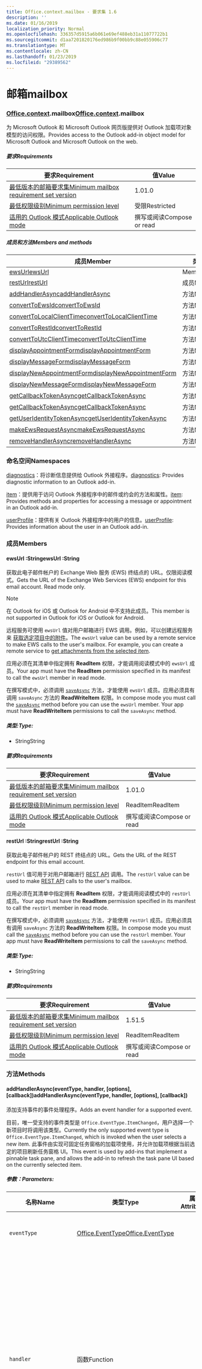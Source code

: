 ```yaml
---
title: Office.context.mailbox - 要求集 1.6
description: ''
ms.date: 01/16/2019
localization_priority: Normal
ms.openlocfilehash: 336357d5915a6b061e69ef488eb31a11077722b1
ms.sourcegitcommit: d1aa7201820176ed986b9f00bb9c88e055906c77
ms.translationtype: MT
ms.contentlocale: zh-CN
ms.lasthandoff: 01/23/2019
ms.locfileid: "29389562"
---
```

# <a name="mailbox"></a><span data-ttu-id="e9b63-102">邮箱</span><span class="sxs-lookup"><span data-stu-id="e9b63-102">mailbox</span></span>

### <a name="officeofficemdcontextofficecontextmdmailbox"></a><span data-ttu-id="e9b63-103">[Office](Office.md)[.context](Office.context.md).mailbox</span><span class="sxs-lookup"><span data-stu-id="e9b63-103">[Office](Office.md)[.context](Office.context.md).mailbox</span></span>

<span data-ttu-id="e9b63-104">为 Microsoft Outlook 和 Microsoft Outlook 网页版提供对 Outlook 加载项对象模型的访问权限。</span><span class="sxs-lookup"><span data-stu-id="e9b63-104">Provides access to the Outlook add-in object model for Microsoft Outlook and Microsoft Outlook on the web.</span></span>

##### <a name="requirements"></a><span data-ttu-id="e9b63-105">要求</span><span class="sxs-lookup"><span data-stu-id="e9b63-105">Requirements</span></span>

|<span data-ttu-id="e9b63-106">要求</span><span class="sxs-lookup"><span data-stu-id="e9b63-106">Requirement</span></span>| <span data-ttu-id="e9b63-107">值</span><span class="sxs-lookup"><span data-stu-id="e9b63-107">Value</span></span>|
|---|---|
|[<span data-ttu-id="e9b63-108">最低版本的邮箱要求集</span><span class="sxs-lookup"><span data-stu-id="e9b63-108">Minimum mailbox requirement set version</span></span>](/office/dev/add-ins/reference/requirement-sets/outlook-api-requirement-sets)| <span data-ttu-id="e9b63-109">1.0</span><span class="sxs-lookup"><span data-stu-id="e9b63-109">1.0</span></span>|
|[<span data-ttu-id="e9b63-110">最低权限级别</span><span class="sxs-lookup"><span data-stu-id="e9b63-110">Minimum permission level</span></span>](https://docs.microsoft.com/outlook/add-ins/understanding-outlook-add-in-permissions)| <span data-ttu-id="e9b63-111">受限</span><span class="sxs-lookup"><span data-stu-id="e9b63-111">Restricted</span></span>|
|[<span data-ttu-id="e9b63-112">适用的 Outlook 模式</span><span class="sxs-lookup"><span data-stu-id="e9b63-112">Applicable Outlook mode</span></span>](https://docs.microsoft.com/outlook/add-ins/#extension-points)| <span data-ttu-id="e9b63-113">撰写或阅读</span><span class="sxs-lookup"><span data-stu-id="e9b63-113">Compose or read</span></span>|

##### <a name="members-and-methods"></a><span data-ttu-id="e9b63-114">成员和方法</span><span class="sxs-lookup"><span data-stu-id="e9b63-114">Members and methods</span></span>

| <span data-ttu-id="e9b63-115">成员</span><span class="sxs-lookup"><span data-stu-id="e9b63-115">Member</span></span> | <span data-ttu-id="e9b63-116">类型</span><span class="sxs-lookup"><span data-stu-id="e9b63-116">Type</span></span> |
|--------|------|
| [<span data-ttu-id="e9b63-117">ewsUrl</span><span class="sxs-lookup"><span data-stu-id="e9b63-117">ewsUrl</span></span>](#ewsurl-string) | <span data-ttu-id="e9b63-118">Member</span><span class="sxs-lookup"><span data-stu-id="e9b63-118">Member</span></span> |
| [<span data-ttu-id="e9b63-119">restUrl</span><span class="sxs-lookup"><span data-stu-id="e9b63-119">restUrl</span></span>](#resturl-string) | <span data-ttu-id="e9b63-120">成员</span><span class="sxs-lookup"><span data-stu-id="e9b63-120">Member</span></span> |
| [<span data-ttu-id="e9b63-121">addHandlerAsync</span><span class="sxs-lookup"><span data-stu-id="e9b63-121">addHandlerAsync</span></span>](#addhandlerasynceventtype-handler-options-callback) | <span data-ttu-id="e9b63-122">方法</span><span class="sxs-lookup"><span data-stu-id="e9b63-122">Method</span></span> |
| [<span data-ttu-id="e9b63-123">convertToEwsId</span><span class="sxs-lookup"><span data-stu-id="e9b63-123">convertToEwsId</span></span>](#converttoewsiditemid-restversion--string) | <span data-ttu-id="e9b63-124">方法</span><span class="sxs-lookup"><span data-stu-id="e9b63-124">Method</span></span> |
| [<span data-ttu-id="e9b63-125">convertToLocalClientTime</span><span class="sxs-lookup"><span data-stu-id="e9b63-125">convertToLocalClientTime</span></span>](#converttolocalclienttimetimevalue--localclienttimejavascriptapioutlook16officelocalclienttime) | <span data-ttu-id="e9b63-126">方法</span><span class="sxs-lookup"><span data-stu-id="e9b63-126">Method</span></span> |
| [<span data-ttu-id="e9b63-127">convertToRestId</span><span class="sxs-lookup"><span data-stu-id="e9b63-127">convertToRestId</span></span>](#converttorestiditemid-restversion--string) | <span data-ttu-id="e9b63-128">方法</span><span class="sxs-lookup"><span data-stu-id="e9b63-128">Method</span></span> |
| [<span data-ttu-id="e9b63-129">convertToUtcClientTime</span><span class="sxs-lookup"><span data-stu-id="e9b63-129">convertToUtcClientTime</span></span>](#converttoutcclienttimeinput--date) | <span data-ttu-id="e9b63-130">方法</span><span class="sxs-lookup"><span data-stu-id="e9b63-130">Method</span></span> |
| [<span data-ttu-id="e9b63-131">displayAppointmentForm</span><span class="sxs-lookup"><span data-stu-id="e9b63-131">displayAppointmentForm</span></span>](#displayappointmentformitemid) | <span data-ttu-id="e9b63-132">方法</span><span class="sxs-lookup"><span data-stu-id="e9b63-132">Method</span></span> |
| [<span data-ttu-id="e9b63-133">displayMessageForm</span><span class="sxs-lookup"><span data-stu-id="e9b63-133">displayMessageForm</span></span>](#displaymessageformitemid) | <span data-ttu-id="e9b63-134">方法</span><span class="sxs-lookup"><span data-stu-id="e9b63-134">Method</span></span> |
| [<span data-ttu-id="e9b63-135">displayNewAppointmentForm</span><span class="sxs-lookup"><span data-stu-id="e9b63-135">displayNewAppointmentForm</span></span>](#displaynewappointmentformparameters) | <span data-ttu-id="e9b63-136">方法</span><span class="sxs-lookup"><span data-stu-id="e9b63-136">Method</span></span> |
| [<span data-ttu-id="e9b63-137">displayNewMessageForm</span><span class="sxs-lookup"><span data-stu-id="e9b63-137">displayNewMessageForm</span></span>](#displaynewmessageformparameters) | <span data-ttu-id="e9b63-138">方法</span><span class="sxs-lookup"><span data-stu-id="e9b63-138">Method</span></span> |
| [<span data-ttu-id="e9b63-139">getCallbackTokenAsync</span><span class="sxs-lookup"><span data-stu-id="e9b63-139">getCallbackTokenAsync</span></span>](#getcallbacktokenasyncoptions-callback) | <span data-ttu-id="e9b63-140">方法</span><span class="sxs-lookup"><span data-stu-id="e9b63-140">Method</span></span> |
| [<span data-ttu-id="e9b63-141">getCallbackTokenAsync</span><span class="sxs-lookup"><span data-stu-id="e9b63-141">getCallbackTokenAsync</span></span>](#getcallbacktokenasynccallback-usercontext) | <span data-ttu-id="e9b63-142">方法</span><span class="sxs-lookup"><span data-stu-id="e9b63-142">Method</span></span> |
| [<span data-ttu-id="e9b63-143">getUserIdentityTokenAsync</span><span class="sxs-lookup"><span data-stu-id="e9b63-143">getUserIdentityTokenAsync</span></span>](#getuseridentitytokenasynccallback-usercontext) | <span data-ttu-id="e9b63-144">方法</span><span class="sxs-lookup"><span data-stu-id="e9b63-144">Method</span></span> |
| [<span data-ttu-id="e9b63-145">makeEwsRequestAsync</span><span class="sxs-lookup"><span data-stu-id="e9b63-145">makeEwsRequestAsync</span></span>](#makeewsrequestasyncdata-callback-usercontext) | <span data-ttu-id="e9b63-146">方法</span><span class="sxs-lookup"><span data-stu-id="e9b63-146">Method</span></span> |
| [<span data-ttu-id="e9b63-147">removeHandlerAsync</span><span class="sxs-lookup"><span data-stu-id="e9b63-147">removeHandlerAsync</span></span>](#removehandlerasynceventtype-options-callback) | <span data-ttu-id="e9b63-148">方法</span><span class="sxs-lookup"><span data-stu-id="e9b63-148">Method</span></span> |

### <a name="namespaces"></a><span data-ttu-id="e9b63-149">命名空间</span><span class="sxs-lookup"><span data-stu-id="e9b63-149">Namespaces</span></span>

<span data-ttu-id="e9b63-150">[diagnostics](Office.context.mailbox.diagnostics.md)：将诊断信息提供给 Outlook 外接程序。</span><span class="sxs-lookup"><span data-stu-id="e9b63-150">[diagnostics](Office.context.mailbox.diagnostics.md): Provides diagnostic information to an Outlook add-in.</span></span>

<span data-ttu-id="e9b63-151">[item](Office.context.mailbox.item.md)：提供用于访问 Outlook 外接程序中的邮件或约会的方法和属性。</span><span class="sxs-lookup"><span data-stu-id="e9b63-151">[item](Office.context.mailbox.item.md): Provides methods and properties for accessing a message or appointment in an Outlook add-in.</span></span>

<span data-ttu-id="e9b63-152">[userProfile](Office.context.mailbox.userProfile.md)：提供有关 Outlook 外接程序中的用户的信息。</span><span class="sxs-lookup"><span data-stu-id="e9b63-152">[userProfile](Office.context.mailbox.userProfile.md): Provides information about the user in an Outlook add-in.</span></span>

### <a name="members"></a><span data-ttu-id="e9b63-153">成员</span><span class="sxs-lookup"><span data-stu-id="e9b63-153">Members</span></span>

#### <a name="ewsurl-string"></a><span data-ttu-id="e9b63-154">ewsUrl :String</span><span class="sxs-lookup"><span data-stu-id="e9b63-154">ewsUrl :String</span></span>

<span data-ttu-id="e9b63-p101">获取此电子邮件帐户的 Exchange Web 服务 (EWS) 终结点的 URL。仅限阅读模式。</span><span class="sxs-lookup"><span data-stu-id="e9b63-p101">Gets the URL of the Exchange Web Services (EWS) endpoint for this email account. Read mode only.</span></span>

> [!NOTE]
> <span data-ttu-id="e9b63-157">在 Outlook for iOS 或 Outlook for Android 中不支持此成员。</span><span class="sxs-lookup"><span data-stu-id="e9b63-157">This member is not supported in Outlook for iOS or Outlook for Android.</span></span>

<span data-ttu-id="e9b63-p102">远程服务可使用 `ewsUrl` 值对用户邮箱进行 EWS 调用。例如，可以创建远程服务来 [获取选定项目中的附件](https://docs.microsoft.com/outlook/add-ins/get-attachments-of-an-outlook-item)。</span><span class="sxs-lookup"><span data-stu-id="e9b63-p102">The `ewsUrl` value can be used by a remote service to make EWS calls to the user's mailbox. For example, you can create a remote service to [get attachments from the selected item](https://docs.microsoft.com/outlook/add-ins/get-attachments-of-an-outlook-item).</span></span>

<span data-ttu-id="e9b63-160">应用必须在其清单中指定拥有 **ReadItem** 权限，才能调用阅读模式中的 `ewsUrl` 成员。</span><span class="sxs-lookup"><span data-stu-id="e9b63-160">Your app must have the **ReadItem** permission specified in its manifest to call the `ewsUrl` member in read mode.</span></span>

<span data-ttu-id="e9b63-p103">在撰写模式中，必须调用 [`saveAsync`](Office.context.mailbox.item.md#saveasyncoptions-callback) 方法，才能使用 `ewsUrl` 成员。应用必须具有调用 `saveAsync` 方法的 **ReadWriteItem** 权限。</span><span class="sxs-lookup"><span data-stu-id="e9b63-p103">In compose mode you must call the [`saveAsync`](Office.context.mailbox.item.md#saveasyncoptions-callback) method before you can use the `ewsUrl` member. Your app must have **ReadWriteItem** permissions to call the `saveAsync` method.</span></span>

##### <a name="type"></a><span data-ttu-id="e9b63-163">类型:</span><span class="sxs-lookup"><span data-stu-id="e9b63-163">Type:</span></span>

*   <span data-ttu-id="e9b63-164">String</span><span class="sxs-lookup"><span data-stu-id="e9b63-164">String</span></span>

##### <a name="requirements"></a><span data-ttu-id="e9b63-165">要求</span><span class="sxs-lookup"><span data-stu-id="e9b63-165">Requirements</span></span>

|<span data-ttu-id="e9b63-166">要求</span><span class="sxs-lookup"><span data-stu-id="e9b63-166">Requirement</span></span>| <span data-ttu-id="e9b63-167">值</span><span class="sxs-lookup"><span data-stu-id="e9b63-167">Value</span></span>|
|---|---|
|[<span data-ttu-id="e9b63-168">最低版本的邮箱要求集</span><span class="sxs-lookup"><span data-stu-id="e9b63-168">Minimum mailbox requirement set version</span></span>](/office/dev/add-ins/reference/requirement-sets/outlook-api-requirement-sets)| <span data-ttu-id="e9b63-169">1.0</span><span class="sxs-lookup"><span data-stu-id="e9b63-169">1.0</span></span>|
|[<span data-ttu-id="e9b63-170">最低权限级别</span><span class="sxs-lookup"><span data-stu-id="e9b63-170">Minimum permission level</span></span>](https://docs.microsoft.com/outlook/add-ins/understanding-outlook-add-in-permissions)| <span data-ttu-id="e9b63-171">ReadItem</span><span class="sxs-lookup"><span data-stu-id="e9b63-171">ReadItem</span></span>|
|[<span data-ttu-id="e9b63-172">适用的 Outlook 模式</span><span class="sxs-lookup"><span data-stu-id="e9b63-172">Applicable Outlook mode</span></span>](https://docs.microsoft.com/outlook/add-ins/#extension-points)| <span data-ttu-id="e9b63-173">撰写或阅读</span><span class="sxs-lookup"><span data-stu-id="e9b63-173">Compose or read</span></span>|

#### <a name="resturl-string"></a><span data-ttu-id="e9b63-174">restUrl :String</span><span class="sxs-lookup"><span data-stu-id="e9b63-174">restUrl :String</span></span>

<span data-ttu-id="e9b63-175">获取此电子邮件帐户的 REST 终结点的 URL。</span><span class="sxs-lookup"><span data-stu-id="e9b63-175">Gets the URL of the REST endpoint for this email account.</span></span>

<span data-ttu-id="e9b63-176">`restUrl` 值可用于对用户邮箱进行 [REST API](https://docs.microsoft.com/outlook/rest/) 调用。</span><span class="sxs-lookup"><span data-stu-id="e9b63-176">The `restUrl` value can be used to make [REST API](https://docs.microsoft.com/outlook/rest/) calls to the user's mailbox.</span></span>

<span data-ttu-id="e9b63-177">应用必须在其清单中指定拥有 **ReadItem** 权限，才能调用阅读模式中的 `restUrl` 成员。</span><span class="sxs-lookup"><span data-stu-id="e9b63-177">Your app must have the **ReadItem** permission specified in its manifest to call the `restUrl` member in read mode.</span></span>

<span data-ttu-id="e9b63-p104">在撰写模式中，必须调用 [`saveAsync`](Office.context.mailbox.item.md#saveasyncoptions-callback) 方法，才能使用 `restUrl` 成员。应用必须具有调用 `saveAsync` 方法的 **ReadWriteItem** 权限。</span><span class="sxs-lookup"><span data-stu-id="e9b63-p104">In compose mode you must call the [`saveAsync`](Office.context.mailbox.item.md#saveasyncoptions-callback) method before you can use the `restUrl` member. Your app must have **ReadWriteItem** permissions to call the `saveAsync` method.</span></span>

##### <a name="type"></a><span data-ttu-id="e9b63-180">类型:</span><span class="sxs-lookup"><span data-stu-id="e9b63-180">Type:</span></span>

*   <span data-ttu-id="e9b63-181">String</span><span class="sxs-lookup"><span data-stu-id="e9b63-181">String</span></span>

##### <a name="requirements"></a><span data-ttu-id="e9b63-182">要求</span><span class="sxs-lookup"><span data-stu-id="e9b63-182">Requirements</span></span>

|<span data-ttu-id="e9b63-183">要求</span><span class="sxs-lookup"><span data-stu-id="e9b63-183">Requirement</span></span>| <span data-ttu-id="e9b63-184">值</span><span class="sxs-lookup"><span data-stu-id="e9b63-184">Value</span></span>|
|---|---|
|[<span data-ttu-id="e9b63-185">最低版本的邮箱要求集</span><span class="sxs-lookup"><span data-stu-id="e9b63-185">Minimum mailbox requirement set version</span></span>](/office/dev/add-ins/reference/requirement-sets/outlook-api-requirement-sets)| <span data-ttu-id="e9b63-186">1.5</span><span class="sxs-lookup"><span data-stu-id="e9b63-186">1.5</span></span> |
|[<span data-ttu-id="e9b63-187">最低权限级别</span><span class="sxs-lookup"><span data-stu-id="e9b63-187">Minimum permission level</span></span>](https://docs.microsoft.com/outlook/add-ins/understanding-outlook-add-in-permissions)| <span data-ttu-id="e9b63-188">ReadItem</span><span class="sxs-lookup"><span data-stu-id="e9b63-188">ReadItem</span></span>|
|[<span data-ttu-id="e9b63-189">适用的 Outlook 模式</span><span class="sxs-lookup"><span data-stu-id="e9b63-189">Applicable Outlook mode</span></span>](https://docs.microsoft.com/outlook/add-ins/#extension-points)| <span data-ttu-id="e9b63-190">撰写或阅读</span><span class="sxs-lookup"><span data-stu-id="e9b63-190">Compose or read</span></span>|

### <a name="methods"></a><span data-ttu-id="e9b63-191">方法</span><span class="sxs-lookup"><span data-stu-id="e9b63-191">Methods</span></span>

####  <a name="addhandlerasynceventtype-handler-options-callback"></a><span data-ttu-id="e9b63-192">addHandlerAsync(eventType, handler, [options], [callback])</span><span class="sxs-lookup"><span data-stu-id="e9b63-192">addHandlerAsync(eventType, handler, [options], [callback])</span></span>

<span data-ttu-id="e9b63-193">添加支持事件的事件处理程序。</span><span class="sxs-lookup"><span data-stu-id="e9b63-193">Adds an event handler for a supported event.</span></span>

<span data-ttu-id="e9b63-194">目前，唯一受支持的事件类型是 `Office.EventType.ItemChanged`，用户选择一个新项目时将调用该类型。</span><span class="sxs-lookup"><span data-stu-id="e9b63-194">Currently the only supported event type is `Office.EventType.ItemChanged`, which is invoked when the user selects a new item.</span></span> <span data-ttu-id="e9b63-195">此事件由实现可固定任务窗格的加载项使用，并允许加载项根据当前选定的项目刷新任务窗格 UI。</span><span class="sxs-lookup"><span data-stu-id="e9b63-195">This event is used by add-ins that implement a pinnable task pane, and allows the add-in to refresh the task pane UI based on the currently selected item.</span></span>

##### <a name="parameters"></a><span data-ttu-id="e9b63-196">参数：</span><span class="sxs-lookup"><span data-stu-id="e9b63-196">Parameters:</span></span>

| <span data-ttu-id="e9b63-197">名称</span><span class="sxs-lookup"><span data-stu-id="e9b63-197">Name</span></span> | <span data-ttu-id="e9b63-198">类型</span><span class="sxs-lookup"><span data-stu-id="e9b63-198">Type</span></span> | <span data-ttu-id="e9b63-199">属性</span><span class="sxs-lookup"><span data-stu-id="e9b63-199">Attributes</span></span> | <span data-ttu-id="e9b63-200">说明</span><span class="sxs-lookup"><span data-stu-id="e9b63-200">Description</span></span> |
|---|---|---|---|
| `eventType` | [<span data-ttu-id="e9b63-201">Office.EventType</span><span class="sxs-lookup"><span data-stu-id="e9b63-201">Office.EventType</span></span>](office.md#eventtype-string) || <span data-ttu-id="e9b63-202">应调用处理程序的事件。</span><span class="sxs-lookup"><span data-stu-id="e9b63-202">The event that should invoke the handler.</span></span> |
| `handler` | <span data-ttu-id="e9b63-203">函数</span><span class="sxs-lookup"><span data-stu-id="e9b63-203">Function</span></span> || <span data-ttu-id="e9b63-p106">用于处理事件的函数。此函数必须接受一个参数，即对象文本。参数上的 `type` 属性将匹配传递给 `addHandlerAsync` 的 `eventType` 参数。</span><span class="sxs-lookup"><span data-stu-id="e9b63-p106">The function to handle the event. The function must accept a single parameter, which is an object literal. The `type` property on the parameter will match the `eventType` parameter passed to `addHandlerAsync`.</span></span> |
| `options` | <span data-ttu-id="e9b63-207">Object</span><span class="sxs-lookup"><span data-stu-id="e9b63-207">Object</span></span> | <span data-ttu-id="e9b63-208">&lt;可选&gt;</span><span class="sxs-lookup"><span data-stu-id="e9b63-208">&lt;optional&gt;</span></span> | <span data-ttu-id="e9b63-209">包含一个或多个以下属性的对象文本。</span><span class="sxs-lookup"><span data-stu-id="e9b63-209">An object literal that contains one or more of the following properties.</span></span> |
| `options.asyncContext` | <span data-ttu-id="e9b63-210">Object</span><span class="sxs-lookup"><span data-stu-id="e9b63-210">Object</span></span> | <span data-ttu-id="e9b63-211">&lt;可选&gt;</span><span class="sxs-lookup"><span data-stu-id="e9b63-211">&lt;optional&gt;</span></span> | <span data-ttu-id="e9b63-212">开发人员可以提供他们想要在回调方法中访问的任何对象。</span><span class="sxs-lookup"><span data-stu-id="e9b63-212">Developers can provide any object they wish to access in the callback method.</span></span> |
| `callback` | <span data-ttu-id="e9b63-213">函数</span><span class="sxs-lookup"><span data-stu-id="e9b63-213">function</span></span>| <span data-ttu-id="e9b63-214">&lt;optional&gt;</span><span class="sxs-lookup"><span data-stu-id="e9b63-214">&lt;optional&gt;</span></span>|<span data-ttu-id="e9b63-215">方法完成后，使用单个参数 `callback`（一个 [`asyncResult`](/javascript/api/office/office.asyncresult) 对象）调用在 `AsyncResult` 参数中传递的函数。</span><span class="sxs-lookup"><span data-stu-id="e9b63-215">When the method completes, the function passed in the `callback` parameter is called with a single parameter, `asyncResult`, which is an [`AsyncResult`](/javascript/api/office/office.asyncresult) object.</span></span>|

##### <a name="requirements"></a><span data-ttu-id="e9b63-216">Requirements</span><span class="sxs-lookup"><span data-stu-id="e9b63-216">Requirements</span></span>

|<span data-ttu-id="e9b63-217">要求</span><span class="sxs-lookup"><span data-stu-id="e9b63-217">Requirement</span></span>| <span data-ttu-id="e9b63-218">值</span><span class="sxs-lookup"><span data-stu-id="e9b63-218">Value</span></span>|
|---|---|
|[<span data-ttu-id="e9b63-219">最低版本的邮箱要求集</span><span class="sxs-lookup"><span data-stu-id="e9b63-219">Minimum mailbox requirement set version</span></span>](/office/dev/add-ins/reference/requirement-sets/outlook-api-requirement-sets)| <span data-ttu-id="e9b63-220">1.5</span><span class="sxs-lookup"><span data-stu-id="e9b63-220">1.5</span></span> |
|[<span data-ttu-id="e9b63-221">最低权限级别</span><span class="sxs-lookup"><span data-stu-id="e9b63-221">Minimum permission level</span></span>](https://docs.microsoft.com/outlook/add-ins/understanding-outlook-add-in-permissions)| <span data-ttu-id="e9b63-222">ReadItem</span><span class="sxs-lookup"><span data-stu-id="e9b63-222">ReadItem</span></span> |
|[<span data-ttu-id="e9b63-223">适用的 Outlook 模式</span><span class="sxs-lookup"><span data-stu-id="e9b63-223">Applicable Outlook mode</span></span>](https://docs.microsoft.com/outlook/add-ins/#extension-points)| <span data-ttu-id="e9b63-224">Compose 或 Read</span><span class="sxs-lookup"><span data-stu-id="e9b63-224">Compose or read</span></span>|

##### <a name="example"></a><span data-ttu-id="e9b63-225">示例</span><span class="sxs-lookup"><span data-stu-id="e9b63-225">Example</span></span>

```js
Office.initialize = function (reason) {
  $(document).ready(function () {
    Office.context.mailbox.addHandlerAsync(Office.EventType.ItemChanged, loadNewItem, function (result) {
      if (result.status === Office.AsyncResultStatus.Failed) {
        // Handle error
      }
    });
  });
};

function loadNewItem(eventArgs) {
  // Load the properties of the newly selected item
  loadProps(Office.context.mailbox.item);
};
```

####  <a name="converttoewsiditemid-restversion--string"></a><span data-ttu-id="e9b63-226">convertToEwsId(itemId, restVersion) → {String}</span><span class="sxs-lookup"><span data-stu-id="e9b63-226">convertToEwsId(itemId, restVersion) → {String}</span></span>

<span data-ttu-id="e9b63-227">将项目 ID 格式化（从 REST 转换为 EWS 格式）。</span><span class="sxs-lookup"><span data-stu-id="e9b63-227">Converts an item ID formatted for REST into EWS format.</span></span>

> [!NOTE]
> <span data-ttu-id="e9b63-228">在 Outlook for iOS 或 Outlook for Android 中不支持此方法。</span><span class="sxs-lookup"><span data-stu-id="e9b63-228">This method is not supported in Outlook for iOS or Outlook for Android.</span></span>

<span data-ttu-id="e9b63-p107">通过 REST API 检索的项 ID（如 [Outlook 邮件 API](https://docs.microsoft.com/previous-versions/office/office-365-api/api/version-2.0/mail-rest-operations) 或 [Microsoft Graph](https://graph.microsoft.io/)）使用与 Exchange Web 服务 (EWS) 所使用格式不同的格式。`convertToEwsId` 方法将 REST 格式化的 ID 转换为正确的 EWS 格式。</span><span class="sxs-lookup"><span data-stu-id="e9b63-p107">Item IDs retrieved via a REST API (such as the [Outlook Mail API](https://docs.microsoft.com/previous-versions/office/office-365-api/api/version-2.0/mail-rest-operations) or the [Microsoft Graph](https://graph.microsoft.io/)) use a different format than the format used by Exchange Web Services (EWS). The `convertToEwsId` method converts a REST-formatted ID into the proper format for EWS.</span></span>

##### <a name="parameters"></a><span data-ttu-id="e9b63-231">参数：</span><span class="sxs-lookup"><span data-stu-id="e9b63-231">Parameters:</span></span>

|<span data-ttu-id="e9b63-232">名称</span><span class="sxs-lookup"><span data-stu-id="e9b63-232">Name</span></span>| <span data-ttu-id="e9b63-233">说明</span><span class="sxs-lookup"><span data-stu-id="e9b63-233">Type</span></span>| <span data-ttu-id="e9b63-234">说明</span><span class="sxs-lookup"><span data-stu-id="e9b63-234">Description</span></span>|
|---|---|---|
|`itemId`| <span data-ttu-id="e9b63-235">String</span><span class="sxs-lookup"><span data-stu-id="e9b63-235">String</span></span>|<span data-ttu-id="e9b63-236">Outlook REST API 的格式化的项目 ID。</span><span class="sxs-lookup"><span data-stu-id="e9b63-236">An item ID formatted for the Outlook REST APIs</span></span>|
|`restVersion`| [<span data-ttu-id="e9b63-237">Office.MailboxEnums.RestVersion</span><span class="sxs-lookup"><span data-stu-id="e9b63-237">Office.MailboxEnums.RestVersion</span></span>](/javascript/api/outlook_1_6/office.mailboxenums.restversion)|<span data-ttu-id="e9b63-238">指示用于检索项目 ID 的 Outlook REST API 的版本。</span><span class="sxs-lookup"><span data-stu-id="e9b63-238">A value indicating the version of the Outlook REST API used to retrieve the item ID.</span></span>|

##### <a name="requirements"></a><span data-ttu-id="e9b63-239">Requirements</span><span class="sxs-lookup"><span data-stu-id="e9b63-239">Requirements</span></span>

|<span data-ttu-id="e9b63-240">要求</span><span class="sxs-lookup"><span data-stu-id="e9b63-240">Requirement</span></span>| <span data-ttu-id="e9b63-241">值</span><span class="sxs-lookup"><span data-stu-id="e9b63-241">Value</span></span>|
|---|---|
|[<span data-ttu-id="e9b63-242">最低版本的邮箱要求集</span><span class="sxs-lookup"><span data-stu-id="e9b63-242">Minimum mailbox requirement set version</span></span>](/office/dev/add-ins/reference/requirement-sets/outlook-api-requirement-sets)| <span data-ttu-id="e9b63-243">1.3</span><span class="sxs-lookup"><span data-stu-id="e9b63-243">1.3</span></span>|
|[<span data-ttu-id="e9b63-244">最低权限级别</span><span class="sxs-lookup"><span data-stu-id="e9b63-244">Minimum permission level</span></span>](https://docs.microsoft.com/outlook/add-ins/understanding-outlook-add-in-permissions)| <span data-ttu-id="e9b63-245">受限</span><span class="sxs-lookup"><span data-stu-id="e9b63-245">Restricted</span></span>|
|[<span data-ttu-id="e9b63-246">适用的 Outlook 模式</span><span class="sxs-lookup"><span data-stu-id="e9b63-246">Applicable Outlook mode</span></span>](https://docs.microsoft.com/outlook/add-ins/#extension-points)| <span data-ttu-id="e9b63-247">撰写或阅读</span><span class="sxs-lookup"><span data-stu-id="e9b63-247">Compose or read</span></span>|

##### <a name="returns"></a><span data-ttu-id="e9b63-248">返回：</span><span class="sxs-lookup"><span data-stu-id="e9b63-248">Returns:</span></span>

<span data-ttu-id="e9b63-249">类型：字符串</span><span class="sxs-lookup"><span data-stu-id="e9b63-249">Type: String</span></span>

##### <a name="example"></a><span data-ttu-id="e9b63-250">示例</span><span class="sxs-lookup"><span data-stu-id="e9b63-250">Example</span></span>

```js
// Get an item's ID from a REST API
var restId = 'AAMkAGVlOTZjNTM3LW...';

// Treat restId as coming from the v2.0 version of the
// Outlook Mail API
var ewsId = Office.context.mailbox.convertToEwsId(restId, Office.MailboxEnums.RestVersion.v2_0);
```

####  <a name="converttolocalclienttimetimevalue--localclienttimejavascriptapioutlook16officelocalclienttime"></a><span data-ttu-id="e9b63-251">convertToLocalClientTime(timeValue) → {[LocalClientTime](/javascript/api/outlook_1_6/office.LocalClientTime)}</span><span class="sxs-lookup"><span data-stu-id="e9b63-251">convertToLocalClientTime(timeValue) → {[LocalClientTime](/javascript/api/outlook_1_6/office.LocalClientTime)}</span></span>

<span data-ttu-id="e9b63-252">获取包含以本地客户端时间表示的时间信息的字典。</span><span class="sxs-lookup"><span data-stu-id="e9b63-252">Gets a dictionary containing time information in local client time.</span></span>

<span data-ttu-id="e9b63-p108">Outlook 或 Outlook Web App 邮件应用程序的日期和时间可以使用不同的时区。Outlook 使用客户端计算机时区；Outlook Web App 使用 Exchange 管理中心 (EAC) 中设置的时区。应对日期和时间值进行处理，以便用户界面上显示的值始终与用户预期的时区一致。</span><span class="sxs-lookup"><span data-stu-id="e9b63-p108">The dates and times used by a mail app for Outlook or Outlook Web App can use different time zones. Outlook uses the client computer time zone; Outlook Web App uses the time zone set on the Exchange Admin Center (EAC). You should handle date and time values so that the values you display on the user interface are always consistent with the time zone that the user expects.</span></span>

<span data-ttu-id="e9b63-p109">如果邮件应用程序在 Outlook 中运行，`convertToLocalClientTime` 方法将返回一个值设置为客户端计算机时区的字典对象。如果邮件应用程序在 Outlook Web App 中运行，`convertToLocalClientTime` 方法将返回值设置为 EAC 中指定的时区的字典对象。</span><span class="sxs-lookup"><span data-stu-id="e9b63-p109">If the mail app is running in Outlook, the `convertToLocalClientTime` method will return a dictionary object with the values set to the client computer time zone. If the mail app is running in Outlook Web App, the `convertToLocalClientTime` method will return a dictionary object with the values set to the time zone specified in the EAC.</span></span>

##### <a name="parameters"></a><span data-ttu-id="e9b63-258">参数：</span><span class="sxs-lookup"><span data-stu-id="e9b63-258">Parameters:</span></span>

|<span data-ttu-id="e9b63-259">名称</span><span class="sxs-lookup"><span data-stu-id="e9b63-259">Name</span></span>| <span data-ttu-id="e9b63-260">说明</span><span class="sxs-lookup"><span data-stu-id="e9b63-260">Type</span></span>| <span data-ttu-id="e9b63-261">说明</span><span class="sxs-lookup"><span data-stu-id="e9b63-261">Description</span></span>|
|---|---|---|
|`timeValue`| <span data-ttu-id="e9b63-262">Date</span><span class="sxs-lookup"><span data-stu-id="e9b63-262">Date</span></span>|<span data-ttu-id="e9b63-263">一个 Date 对象</span><span class="sxs-lookup"><span data-stu-id="e9b63-263">A Date object</span></span>|

##### <a name="requirements"></a><span data-ttu-id="e9b63-264">Requirements</span><span class="sxs-lookup"><span data-stu-id="e9b63-264">Requirements</span></span>

|<span data-ttu-id="e9b63-265">要求</span><span class="sxs-lookup"><span data-stu-id="e9b63-265">Requirement</span></span>| <span data-ttu-id="e9b63-266">值</span><span class="sxs-lookup"><span data-stu-id="e9b63-266">Value</span></span>|
|---|---|
|[<span data-ttu-id="e9b63-267">最低版本的邮箱要求集</span><span class="sxs-lookup"><span data-stu-id="e9b63-267">Minimum mailbox requirement set version</span></span>](/office/dev/add-ins/reference/requirement-sets/outlook-api-requirement-sets)| <span data-ttu-id="e9b63-268">1.0</span><span class="sxs-lookup"><span data-stu-id="e9b63-268">1.0</span></span>|
|[<span data-ttu-id="e9b63-269">最低权限级别</span><span class="sxs-lookup"><span data-stu-id="e9b63-269">Minimum permission level</span></span>](https://docs.microsoft.com/outlook/add-ins/understanding-outlook-add-in-permissions)| <span data-ttu-id="e9b63-270">ReadItem</span><span class="sxs-lookup"><span data-stu-id="e9b63-270">ReadItem</span></span>|
|[<span data-ttu-id="e9b63-271">适用的 Outlook 模式</span><span class="sxs-lookup"><span data-stu-id="e9b63-271">Applicable Outlook mode</span></span>](https://docs.microsoft.com/outlook/add-ins/#extension-points)| <span data-ttu-id="e9b63-272">撰写或阅读</span><span class="sxs-lookup"><span data-stu-id="e9b63-272">Compose or read</span></span>|

##### <a name="returns"></a><span data-ttu-id="e9b63-273">返回：</span><span class="sxs-lookup"><span data-stu-id="e9b63-273">Returns:</span></span>

<span data-ttu-id="e9b63-274">类型：[LocalClientTime](/javascript/api/outlook_1_6/office.LocalClientTime)</span><span class="sxs-lookup"><span data-stu-id="e9b63-274">Type: [LocalClientTime](/javascript/api/outlook_1_6/office.LocalClientTime)</span></span>

####  <a name="converttorestiditemid-restversion--string"></a><span data-ttu-id="e9b63-275">convertToRestId(itemId, restVersion) → {String}</span><span class="sxs-lookup"><span data-stu-id="e9b63-275">convertToRestId(itemId, restVersion) → {String}</span></span>

<span data-ttu-id="e9b63-276">将项目 ID 格式化（从 EWS 转换为 REST 格式）。</span><span class="sxs-lookup"><span data-stu-id="e9b63-276">Converts an item ID formatted for EWS into REST format.</span></span>

> [!NOTE]
> <span data-ttu-id="e9b63-277">在 Outlook for iOS 或 Outlook for Android 中不支持此方法。</span><span class="sxs-lookup"><span data-stu-id="e9b63-277">This method is not supported in Outlook for iOS or Outlook for Android.</span></span>

<span data-ttu-id="e9b63-p110">与 REST API 所使用的格式比较，通过 EWS 或通过 `itemId` 属性检索的项目 ID 使用不同的格式（例如 [Outlook Mail API](https://docs.microsoft.com/previous-versions/office/office-365-api/api/version-2.0/mail-rest-operations) 或 [Microsoft Graph](https://graph.microsoft.io/)）。`convertToRestId` 方法将 EWS 格式化的 ID 转换为正确的 REST 格式。</span><span class="sxs-lookup"><span data-stu-id="e9b63-p110">Item IDs retrieved via EWS or via the `itemId` property use a different format than the format used by REST APIs (such as the [Outlook Mail API](https://docs.microsoft.com/previous-versions/office/office-365-api/api/version-2.0/mail-rest-operations) or the [Microsoft Graph](https://graph.microsoft.io/)). The `convertToRestId` method converts an EWS-formatted ID into the proper format for REST.</span></span>

##### <a name="parameters"></a><span data-ttu-id="e9b63-280">参数：</span><span class="sxs-lookup"><span data-stu-id="e9b63-280">Parameters:</span></span>

|<span data-ttu-id="e9b63-281">名称</span><span class="sxs-lookup"><span data-stu-id="e9b63-281">Name</span></span>| <span data-ttu-id="e9b63-282">说明</span><span class="sxs-lookup"><span data-stu-id="e9b63-282">Type</span></span>| <span data-ttu-id="e9b63-283">说明</span><span class="sxs-lookup"><span data-stu-id="e9b63-283">Description</span></span>|
|---|---|---|
|`itemId`| <span data-ttu-id="e9b63-284">String</span><span class="sxs-lookup"><span data-stu-id="e9b63-284">String</span></span>|<span data-ttu-id="e9b63-285">适用于 Exchange Web 服务 (EWS) 的项目 ID 格式化。</span><span class="sxs-lookup"><span data-stu-id="e9b63-285">An item ID formatted for Exchange Web Services (EWS)</span></span>|
|`restVersion`| [<span data-ttu-id="e9b63-286">Office.MailboxEnums.RestVersion</span><span class="sxs-lookup"><span data-stu-id="e9b63-286">Office.MailboxEnums.RestVersion</span></span>](/javascript/api/outlook_1_6/office.mailboxenums.restversion)|<span data-ttu-id="e9b63-287">值指示转换的 ID 所使用的 Outlook REST API 的版本。</span><span class="sxs-lookup"><span data-stu-id="e9b63-287">A value indicating the version of the Outlook REST API that the converted ID will be used with.</span></span>|

##### <a name="requirements"></a><span data-ttu-id="e9b63-288">Requirements</span><span class="sxs-lookup"><span data-stu-id="e9b63-288">Requirements</span></span>

|<span data-ttu-id="e9b63-289">要求</span><span class="sxs-lookup"><span data-stu-id="e9b63-289">Requirement</span></span>| <span data-ttu-id="e9b63-290">值</span><span class="sxs-lookup"><span data-stu-id="e9b63-290">Value</span></span>|
|---|---|
|[<span data-ttu-id="e9b63-291">最低版本的邮箱要求集</span><span class="sxs-lookup"><span data-stu-id="e9b63-291">Minimum mailbox requirement set version</span></span>](/office/dev/add-ins/reference/requirement-sets/outlook-api-requirement-sets)| <span data-ttu-id="e9b63-292">1.3</span><span class="sxs-lookup"><span data-stu-id="e9b63-292">1.3</span></span>|
|[<span data-ttu-id="e9b63-293">最低权限级别</span><span class="sxs-lookup"><span data-stu-id="e9b63-293">Minimum permission level</span></span>](https://docs.microsoft.com/outlook/add-ins/understanding-outlook-add-in-permissions)| <span data-ttu-id="e9b63-294">受限</span><span class="sxs-lookup"><span data-stu-id="e9b63-294">Restricted</span></span>|
|[<span data-ttu-id="e9b63-295">适用的 Outlook 模式</span><span class="sxs-lookup"><span data-stu-id="e9b63-295">Applicable Outlook mode</span></span>](https://docs.microsoft.com/outlook/add-ins/#extension-points)| <span data-ttu-id="e9b63-296">撰写或阅读</span><span class="sxs-lookup"><span data-stu-id="e9b63-296">Compose or read</span></span>|

##### <a name="returns"></a><span data-ttu-id="e9b63-297">返回：</span><span class="sxs-lookup"><span data-stu-id="e9b63-297">Returns:</span></span>

<span data-ttu-id="e9b63-298">类型：字符串</span><span class="sxs-lookup"><span data-stu-id="e9b63-298">Type: String</span></span>

##### <a name="example"></a><span data-ttu-id="e9b63-299">示例</span><span class="sxs-lookup"><span data-stu-id="e9b63-299">Example</span></span>

```js
// Get the currently selected item's ID
var ewsId = Office.context.mailbox.item.itemId;

// Convert to a REST ID for the v2.0 version of the
// Outlook Mail API
var restId = Office.context.mailbox.convertToRestId(ewsId, Office.MailboxEnums.RestVersion.v2_0);
```

####  <a name="converttoutcclienttimeinput--date"></a><span data-ttu-id="e9b63-300">convertToUtcClientTime(input) → {Date}</span><span class="sxs-lookup"><span data-stu-id="e9b63-300">convertToUtcClientTime(input) → {Date}</span></span>

<span data-ttu-id="e9b63-301">从包含时间信息的字典中获取 Date 对象。</span><span class="sxs-lookup"><span data-stu-id="e9b63-301">Gets a Date object from a dictionary containing time information.</span></span>

<span data-ttu-id="e9b63-302">`convertToUtcClientTime` 方法将包含本地日期和时间的字典转换为包含与本地日期和时间对应的正确值的 Date 对象。</span><span class="sxs-lookup"><span data-stu-id="e9b63-302">The `convertToUtcClientTime` method converts a dictionary containing a local date and time to a Date object with the correct values for the local date and time.</span></span>

##### <a name="parameters"></a><span data-ttu-id="e9b63-303">参数：</span><span class="sxs-lookup"><span data-stu-id="e9b63-303">Parameters:</span></span>

|<span data-ttu-id="e9b63-304">名称</span><span class="sxs-lookup"><span data-stu-id="e9b63-304">Name</span></span>| <span data-ttu-id="e9b63-305">说明</span><span class="sxs-lookup"><span data-stu-id="e9b63-305">Type</span></span>| <span data-ttu-id="e9b63-306">说明</span><span class="sxs-lookup"><span data-stu-id="e9b63-306">Description</span></span>|
|---|---|---|
|`input`| [<span data-ttu-id="e9b63-307">LocalClientTime</span><span class="sxs-lookup"><span data-stu-id="e9b63-307">LocalClientTime</span></span>](/javascript/api/outlook_1_6/office.LocalClientTime)|<span data-ttu-id="e9b63-308">要转换的本地时间值。</span><span class="sxs-lookup"><span data-stu-id="e9b63-308">The local time value to convert.</span></span>|

##### <a name="requirements"></a><span data-ttu-id="e9b63-309">Requirements</span><span class="sxs-lookup"><span data-stu-id="e9b63-309">Requirements</span></span>

|<span data-ttu-id="e9b63-310">要求</span><span class="sxs-lookup"><span data-stu-id="e9b63-310">Requirement</span></span>| <span data-ttu-id="e9b63-311">值</span><span class="sxs-lookup"><span data-stu-id="e9b63-311">Value</span></span>|
|---|---|
|[<span data-ttu-id="e9b63-312">最低版本的邮箱要求集</span><span class="sxs-lookup"><span data-stu-id="e9b63-312">Minimum mailbox requirement set version</span></span>](/office/dev/add-ins/reference/requirement-sets/outlook-api-requirement-sets)| <span data-ttu-id="e9b63-313">1.0</span><span class="sxs-lookup"><span data-stu-id="e9b63-313">1.0</span></span>|
|[<span data-ttu-id="e9b63-314">最低权限级别</span><span class="sxs-lookup"><span data-stu-id="e9b63-314">Minimum permission level</span></span>](https://docs.microsoft.com/outlook/add-ins/understanding-outlook-add-in-permissions)| <span data-ttu-id="e9b63-315">ReadItem</span><span class="sxs-lookup"><span data-stu-id="e9b63-315">ReadItem</span></span>|
|[<span data-ttu-id="e9b63-316">适用的 Outlook 模式</span><span class="sxs-lookup"><span data-stu-id="e9b63-316">Applicable Outlook mode</span></span>](https://docs.microsoft.com/outlook/add-ins/#extension-points)| <span data-ttu-id="e9b63-317">撰写或阅读</span><span class="sxs-lookup"><span data-stu-id="e9b63-317">Compose or read</span></span>|

##### <a name="returns"></a><span data-ttu-id="e9b63-318">返回：</span><span class="sxs-lookup"><span data-stu-id="e9b63-318">Returns:</span></span>

<span data-ttu-id="e9b63-319">包含以 UTC 表示的时间的 Date 对象。</span><span class="sxs-lookup"><span data-stu-id="e9b63-319">A Date object with the time expressed in UTC.</span></span>

<dl class="param-type"><span data-ttu-id="e9b63-320">

<dt>
类型</dt>


</span><span class="sxs-lookup"><span data-stu-id="e9b63-320">

<dt>Type</dt>

</span></span><dd><span data-ttu-id="e9b63-321">日期</span><span class="sxs-lookup"><span data-stu-id="e9b63-321">Date</span></span></dd>

</dl>

####  <a name="displayappointmentformitemid"></a><span data-ttu-id="e9b63-322">displayAppointmentForm(itemId)</span><span class="sxs-lookup"><span data-stu-id="e9b63-322">displayAppointmentForm(itemId)</span></span>

<span data-ttu-id="e9b63-323">显示现有日历约会。</span><span class="sxs-lookup"><span data-stu-id="e9b63-323">Displays an existing calendar appointment.</span></span>

> [!NOTE]
> <span data-ttu-id="e9b63-324">在 Outlook for iOS 或 Outlook for Android 中不支持此方法。</span><span class="sxs-lookup"><span data-stu-id="e9b63-324">This method is not supported in Outlook for iOS or Outlook for Android.</span></span>

<span data-ttu-id="e9b63-325">`displayAppointmentForm` 方法将打开桌面新窗口中或移动设备对话框中的现有日历约会。</span><span class="sxs-lookup"><span data-stu-id="e9b63-325">The `displayAppointmentForm` method opens an existing calendar appointment in a new window on the desktop or in a dialog box on mobile devices.</span></span>

<span data-ttu-id="e9b63-p111">在 Outlook for Mac 中，您可以使用此方法来显示不属于定期系列的单个约会，或显示定期系列的主约会，但无法显示该系列的实例。这是因为在 Outlook for Mac 中，无法访问定期系列实例的属性（包括项目 ID）。</span><span class="sxs-lookup"><span data-stu-id="e9b63-p111">In Outlook for Mac, you can use this method to display a single appointment that is not part of a recurring series, or the master appointment of a recurring series, but you cannot display an instance of the series. This is because in Outlook for Mac, you cannot access the properties (including the item ID) of instances of a recurring series.</span></span>

<span data-ttu-id="e9b63-328">在 Outlook Web App 中，此方法仅在窗体正文小于或等于 32KB 字符数时，才会打开指定的窗体。</span><span class="sxs-lookup"><span data-stu-id="e9b63-328">In Outlook Web App, this method opens the specified form only if the body of the form is less than or equal to 32KB number of characters.</span></span>

<span data-ttu-id="e9b63-329">如果指定的项标识符没有识别现有约会，将在客户端计算机或设备上打开一个空白窗格，并且不会返回错误消息。</span><span class="sxs-lookup"><span data-stu-id="e9b63-329">If the specified item identifier does not identify an existing appointment, a blank pane opens on the client computer or device, and no error message will be returned.</span></span>

##### <a name="parameters"></a><span data-ttu-id="e9b63-330">参数：</span><span class="sxs-lookup"><span data-stu-id="e9b63-330">Parameters:</span></span>

|<span data-ttu-id="e9b63-331">名称</span><span class="sxs-lookup"><span data-stu-id="e9b63-331">Name</span></span>| <span data-ttu-id="e9b63-332">说明</span><span class="sxs-lookup"><span data-stu-id="e9b63-332">Type</span></span>| <span data-ttu-id="e9b63-333">说明</span><span class="sxs-lookup"><span data-stu-id="e9b63-333">Description</span></span>|
|---|---|---|
|`itemId`| <span data-ttu-id="e9b63-334">String</span><span class="sxs-lookup"><span data-stu-id="e9b63-334">String</span></span>|<span data-ttu-id="e9b63-335">现有日历约会的 Exchange Web 服务 (EWS) 标识符。</span><span class="sxs-lookup"><span data-stu-id="e9b63-335">The Exchange Web Services (EWS) identifier for an existing calendar appointment.</span></span>|

##### <a name="requirements"></a><span data-ttu-id="e9b63-336">Requirements</span><span class="sxs-lookup"><span data-stu-id="e9b63-336">Requirements</span></span>

|<span data-ttu-id="e9b63-337">要求</span><span class="sxs-lookup"><span data-stu-id="e9b63-337">Requirement</span></span>| <span data-ttu-id="e9b63-338">值</span><span class="sxs-lookup"><span data-stu-id="e9b63-338">Value</span></span>|
|---|---|
|[<span data-ttu-id="e9b63-339">最低版本的邮箱要求集</span><span class="sxs-lookup"><span data-stu-id="e9b63-339">Minimum mailbox requirement set version</span></span>](/office/dev/add-ins/reference/requirement-sets/outlook-api-requirement-sets)| <span data-ttu-id="e9b63-340">1.0</span><span class="sxs-lookup"><span data-stu-id="e9b63-340">1.0</span></span>|
|[<span data-ttu-id="e9b63-341">最低权限级别</span><span class="sxs-lookup"><span data-stu-id="e9b63-341">Minimum permission level</span></span>](https://docs.microsoft.com/outlook/add-ins/understanding-outlook-add-in-permissions)| <span data-ttu-id="e9b63-342">ReadItem</span><span class="sxs-lookup"><span data-stu-id="e9b63-342">ReadItem</span></span>|
|[<span data-ttu-id="e9b63-343">适用的 Outlook 模式</span><span class="sxs-lookup"><span data-stu-id="e9b63-343">Applicable Outlook mode</span></span>](https://docs.microsoft.com/outlook/add-ins/#extension-points)| <span data-ttu-id="e9b63-344">Compose 或 Read</span><span class="sxs-lookup"><span data-stu-id="e9b63-344">Compose or read</span></span>|

##### <a name="example"></a><span data-ttu-id="e9b63-345">示例</span><span class="sxs-lookup"><span data-stu-id="e9b63-345">Example</span></span>

```js
Office.context.mailbox.displayAppointmentForm(appointmentId);
```

####  <a name="displaymessageformitemid"></a><span data-ttu-id="e9b63-346">displayMessageForm(itemId)</span><span class="sxs-lookup"><span data-stu-id="e9b63-346">displayMessageForm(itemId)</span></span>

<span data-ttu-id="e9b63-347">显示现有邮件。</span><span class="sxs-lookup"><span data-stu-id="e9b63-347">Displays an existing message.</span></span>

> [!NOTE]
> <span data-ttu-id="e9b63-348">在 Outlook for iOS 或 Outlook for Android 中不支持此方法。</span><span class="sxs-lookup"><span data-stu-id="e9b63-348">This method is not supported in Outlook for iOS or Outlook for Android.</span></span>

<span data-ttu-id="e9b63-349">`displayMessageForm` 方法将打开桌面新窗口中或移动设备对话框中的现有邮件。</span><span class="sxs-lookup"><span data-stu-id="e9b63-349">The `displayMessageForm` method opens an existing message in a new window on the desktop or in a dialog box on mobile devices.</span></span>

<span data-ttu-id="e9b63-350">在 Outlook Web App 中，此方法仅在窗体正文小于或等于 32 KB 字符数时，才会打开指定的窗体。</span><span class="sxs-lookup"><span data-stu-id="e9b63-350">In Outlook Web App, this method opens the specified form only if the body of the form is less than or equal to 32 KB number of characters.</span></span>

<span data-ttu-id="e9b63-351">如果指定的项标识符未识别现有消息，则客户端计算机上不会显示任何消息，并且也不会返回错误消息。</span><span class="sxs-lookup"><span data-stu-id="e9b63-351">If the specified item identifier does not identify an existing message, no message will be displayed on the client computer, and no error message will be returned.</span></span>

<span data-ttu-id="e9b63-p112">不要使用包含表示约会的 `itemId` 的 `displayMessageForm`。使用 `displayAppointmentForm` 方法显示现有的约会，并使用 `displayNewAppointmentForm` 显示窗体以新建约会。</span><span class="sxs-lookup"><span data-stu-id="e9b63-p112">Do not use the `displayMessageForm` with an `itemId` that represents an appointment. Use the `displayAppointmentForm` method to display an existing appointment, and `displayNewAppointmentForm` to display a form to create a new appointment.</span></span>

##### <a name="parameters"></a><span data-ttu-id="e9b63-354">参数：</span><span class="sxs-lookup"><span data-stu-id="e9b63-354">Parameters:</span></span>

|<span data-ttu-id="e9b63-355">名称</span><span class="sxs-lookup"><span data-stu-id="e9b63-355">Name</span></span>| <span data-ttu-id="e9b63-356">说明</span><span class="sxs-lookup"><span data-stu-id="e9b63-356">Type</span></span>| <span data-ttu-id="e9b63-357">说明</span><span class="sxs-lookup"><span data-stu-id="e9b63-357">Description</span></span>|
|---|---|---|
|`itemId`| <span data-ttu-id="e9b63-358">String</span><span class="sxs-lookup"><span data-stu-id="e9b63-358">String</span></span>|<span data-ttu-id="e9b63-359">现有消息的 Exchange Web 服务 (EWS) 标识符。</span><span class="sxs-lookup"><span data-stu-id="e9b63-359">The Exchange Web Services (EWS) identifier for an existing message.</span></span>|

##### <a name="requirements"></a><span data-ttu-id="e9b63-360">Requirements</span><span class="sxs-lookup"><span data-stu-id="e9b63-360">Requirements</span></span>

|<span data-ttu-id="e9b63-361">要求</span><span class="sxs-lookup"><span data-stu-id="e9b63-361">Requirement</span></span>| <span data-ttu-id="e9b63-362">值</span><span class="sxs-lookup"><span data-stu-id="e9b63-362">Value</span></span>|
|---|---|
|[<span data-ttu-id="e9b63-363">最低版本的邮箱要求集</span><span class="sxs-lookup"><span data-stu-id="e9b63-363">Minimum mailbox requirement set version</span></span>](/office/dev/add-ins/reference/requirement-sets/outlook-api-requirement-sets)| <span data-ttu-id="e9b63-364">1.0</span><span class="sxs-lookup"><span data-stu-id="e9b63-364">1.0</span></span>|
|[<span data-ttu-id="e9b63-365">最低权限级别</span><span class="sxs-lookup"><span data-stu-id="e9b63-365">Minimum permission level</span></span>](https://docs.microsoft.com/outlook/add-ins/understanding-outlook-add-in-permissions)| <span data-ttu-id="e9b63-366">ReadItem</span><span class="sxs-lookup"><span data-stu-id="e9b63-366">ReadItem</span></span>|
|[<span data-ttu-id="e9b63-367">适用的 Outlook 模式</span><span class="sxs-lookup"><span data-stu-id="e9b63-367">Applicable Outlook mode</span></span>](https://docs.microsoft.com/outlook/add-ins/#extension-points)| <span data-ttu-id="e9b63-368">Compose 或 Read</span><span class="sxs-lookup"><span data-stu-id="e9b63-368">Compose or read</span></span>|

##### <a name="example"></a><span data-ttu-id="e9b63-369">示例</span><span class="sxs-lookup"><span data-stu-id="e9b63-369">Example</span></span>

```js
Office.context.mailbox.displayMessageForm(messageId);
```

#### <a name="displaynewappointmentformparameters"></a><span data-ttu-id="e9b63-370">displayNewAppointmentForm(parameters)</span><span class="sxs-lookup"><span data-stu-id="e9b63-370">displayNewAppointmentForm(parameters)</span></span>

<span data-ttu-id="e9b63-371">显示用于新建日历约会的表单。</span><span class="sxs-lookup"><span data-stu-id="e9b63-371">Displays a form for creating a new calendar appointment.</span></span>

> [!NOTE]
> <span data-ttu-id="e9b63-372">在 Outlook for iOS 或 Outlook for Android 中不支持此方法。</span><span class="sxs-lookup"><span data-stu-id="e9b63-372">This method is not supported in Outlook for iOS or Outlook for Android.</span></span>

<span data-ttu-id="e9b63-p113">`displayNewAppointmentForm` 方法打开可让用户新建约会或会议的窗体。如果指定了参数，将使用参数的内容自动填充约会窗体字段。</span><span class="sxs-lookup"><span data-stu-id="e9b63-p113">The `displayNewAppointmentForm` method opens a form that enables the user to create a new appointment or meeting. If parameters are specified, the appointment form fields are automatically populated with the contents of the parameters.</span></span>

<span data-ttu-id="e9b63-p114">在 Outlook Web App 和适用于设备的 OWA 中，此方法始终显示包含与会者字段的窗体。如果你未将任何与会者指定为输入参数，该方法将显示为一个包含“**保存**”按钮的窗体。如果已指定与会者，窗体将包含与会者和“**发送**”按钮。</span><span class="sxs-lookup"><span data-stu-id="e9b63-p114">In Outlook Web App and OWA for Devices, this method always displays a form with an attendees field. If you do not specify any attendees as input arguments, the method displays a form with a **Save** button. If you have specified attendees, the form would include the attendees and a **Send** button.</span></span>

<span data-ttu-id="e9b63-p115">在 Outlook 富客户端和 Outlook RT 中，如果在 `requiredAttendees`、`optionalAttendees` 或 `resources` 参数中指定任何与会者或资源，此方法将显示会议窗体，其中包含一个“**发送**”按钮。如果未指定任何收件人，此方法将显示一个包含“**保存并关闭**”按钮的约会窗体。</span><span class="sxs-lookup"><span data-stu-id="e9b63-p115">In the Outlook rich client and Outlook RT, if you specify any attendees or resources in the `requiredAttendees`, `optionalAttendees`, or `resources` parameter, this method displays a meeting form with a **Send** button. If you don't specify any recipients, this method displays an appointment form with a **Save & Close** button.</span></span>

<span data-ttu-id="e9b63-380">如果任何参数超过指定大小限制，或者指定了未知参数名称，则会引发异常。</span><span class="sxs-lookup"><span data-stu-id="e9b63-380">If any of the parameters exceed the specified size limits, or if an unknown parameter name is specified, an exception is thrown.</span></span>

##### <a name="parameters"></a><span data-ttu-id="e9b63-381">参数：</span><span class="sxs-lookup"><span data-stu-id="e9b63-381">Parameters:</span></span>

> [!NOTE]
> <span data-ttu-id="e9b63-382">所有参数都是可选参数。</span><span class="sxs-lookup"><span data-stu-id="e9b63-382">All parameters are optional.</span></span>

|<span data-ttu-id="e9b63-383">名称</span><span class="sxs-lookup"><span data-stu-id="e9b63-383">Name</span></span>| <span data-ttu-id="e9b63-384">说明</span><span class="sxs-lookup"><span data-stu-id="e9b63-384">Type</span></span>| <span data-ttu-id="e9b63-385">描述</span><span class="sxs-lookup"><span data-stu-id="e9b63-385">Description</span></span>|
|---|---|---|
| `parameters` | <span data-ttu-id="e9b63-386">对象</span><span class="sxs-lookup"><span data-stu-id="e9b63-386">Object</span></span> | <span data-ttu-id="e9b63-387">描述新约会的参数字典。</span><span class="sxs-lookup"><span data-stu-id="e9b63-387">A dictionary of parameters describing the new appointment.</span></span> |
| `parameters.requiredAttendees` | <span data-ttu-id="e9b63-388">Array.&lt;String&gt; &#124; Array.&lt;[EmailAddressDetails](/javascript/api/outlook_1_6/office.emailaddressdetails)&gt;</span><span class="sxs-lookup"><span data-stu-id="e9b63-388">Array.&lt;String&gt; &#124; Array.&lt;[EmailAddressDetails](/javascript/api/outlook_1_6/office.emailaddressdetails)&gt;</span></span> | <span data-ttu-id="e9b63-p116">包含电子邮件地址的字符串数组或包含约会的每个必需与会者的 `EmailAddressDetails` 对象的数组。数组限制为最多 100 个条目。</span><span class="sxs-lookup"><span data-stu-id="e9b63-p116">An array of strings containing the email addresses or an array containing an `EmailAddressDetails` object for each of the required attendees for the appointment. The array is limited to a maximum of 100 entries.</span></span> |
| `parameters.optionalAttendees` | <span data-ttu-id="e9b63-391">Array.&lt;String&gt; &#124; Array.&lt;[EmailAddressDetails](/javascript/api/outlook_1_6/office.emailaddressdetails)&gt;</span><span class="sxs-lookup"><span data-stu-id="e9b63-391">Array.&lt;String&gt; &#124; Array.&lt;[EmailAddressDetails](/javascript/api/outlook_1_6/office.emailaddressdetails)&gt;</span></span> | <span data-ttu-id="e9b63-p117">包含电子邮件地址的字符串数组或包含约会的每个可选与会者的 `EmailAddressDetails` 对象的数组。数组限制为最多 100 个条目。</span><span class="sxs-lookup"><span data-stu-id="e9b63-p117">An array of strings containing the email addresses or an array containing an `EmailAddressDetails` object for each of the optional attendees for the appointment. The array is limited to a maximum of 100 entries.</span></span> |
| `parameters.start` | <span data-ttu-id="e9b63-394">日期</span><span class="sxs-lookup"><span data-stu-id="e9b63-394">Date</span></span> | <span data-ttu-id="e9b63-395">指定约会的开始日期和时间的 `Date` 对象。</span><span class="sxs-lookup"><span data-stu-id="e9b63-395">A `Date` object specifying the start date and time of the appointment.</span></span> |
| `parameters.end` | <span data-ttu-id="e9b63-396">Date</span><span class="sxs-lookup"><span data-stu-id="e9b63-396">Date</span></span> | <span data-ttu-id="e9b63-397">指定约会的结束日期和时间的 `Date` 对象。</span><span class="sxs-lookup"><span data-stu-id="e9b63-397">A `Date` object specifying the end date and time of the appointment.</span></span> |
| `parameters.location` | <span data-ttu-id="e9b63-398">String</span><span class="sxs-lookup"><span data-stu-id="e9b63-398">String</span></span> | <span data-ttu-id="e9b63-p118">包含约会位置的字符串。字符串长度限制为最多 255 个字符。</span><span class="sxs-lookup"><span data-stu-id="e9b63-p118">A string containing the location of the appointment. The string is limited to a maximum of 255 characters.</span></span> |
| `parameters.resources` | <span data-ttu-id="e9b63-401">Array.&lt;String&gt;</span><span class="sxs-lookup"><span data-stu-id="e9b63-401">Array.&lt;String&gt;</span></span> | <span data-ttu-id="e9b63-p119">包含约会所需资源的字符串数组。数组限制为最多 100 个条目。</span><span class="sxs-lookup"><span data-stu-id="e9b63-p119">An array of strings containing the resources required for the appointment. The array is limited to a maximum of 100 entries.</span></span> |
| `parameters.subject` | <span data-ttu-id="e9b63-404">String</span><span class="sxs-lookup"><span data-stu-id="e9b63-404">String</span></span> | <span data-ttu-id="e9b63-p120">包含约会主题的字符串。字符串长度限制为最多 255 个字符。</span><span class="sxs-lookup"><span data-stu-id="e9b63-p120">A string containing the subject of the appointment. The string is limited to a maximum of 255 characters.</span></span> |
| `parameters.body` | <span data-ttu-id="e9b63-407">字符串</span><span class="sxs-lookup"><span data-stu-id="e9b63-407">String</span></span> | <span data-ttu-id="e9b63-p121">约会的正文。正文内容限制为最大 32 KB。</span><span class="sxs-lookup"><span data-stu-id="e9b63-p121">The body of the appointment. The body content is limited to a maximum size of 32 KB.</span></span> |

##### <a name="requirements"></a><span data-ttu-id="e9b63-410">Requirements</span><span class="sxs-lookup"><span data-stu-id="e9b63-410">Requirements</span></span>

|<span data-ttu-id="e9b63-411">要求</span><span class="sxs-lookup"><span data-stu-id="e9b63-411">Requirement</span></span>| <span data-ttu-id="e9b63-412">值</span><span class="sxs-lookup"><span data-stu-id="e9b63-412">Value</span></span>|
|---|---|
|[<span data-ttu-id="e9b63-413">最低版本的邮箱要求集</span><span class="sxs-lookup"><span data-stu-id="e9b63-413">Minimum mailbox requirement set version</span></span>](/office/dev/add-ins/reference/requirement-sets/outlook-api-requirement-sets)| <span data-ttu-id="e9b63-414">1.0</span><span class="sxs-lookup"><span data-stu-id="e9b63-414">1.0</span></span>|
|[<span data-ttu-id="e9b63-415">最低权限级别</span><span class="sxs-lookup"><span data-stu-id="e9b63-415">Minimum permission level</span></span>](https://docs.microsoft.com/outlook/add-ins/understanding-outlook-add-in-permissions)| <span data-ttu-id="e9b63-416">ReadItem</span><span class="sxs-lookup"><span data-stu-id="e9b63-416">ReadItem</span></span>|
|[<span data-ttu-id="e9b63-417">适用的 Outlook 模式</span><span class="sxs-lookup"><span data-stu-id="e9b63-417">Applicable Outlook mode</span></span>](https://docs.microsoft.com/outlook/add-ins/#extension-points)| <span data-ttu-id="e9b63-418">阅读</span><span class="sxs-lookup"><span data-stu-id="e9b63-418">Read</span></span>|

##### <a name="example"></a><span data-ttu-id="e9b63-419">示例</span><span class="sxs-lookup"><span data-stu-id="e9b63-419">Example</span></span>

```js
var start = new Date();
var end = new Date();
end.setHours(start.getHours() + 1);

Office.context.mailbox.displayNewAppointmentForm(
  {
    requiredAttendees: ['bob@contoso.com'],
    optionalAttendees: ['sam@contoso.com'],
    start: start,
    end: end,
    location: 'Home',
    resources: ['projector@contoso.com'],
    subject: 'meeting',
    body: 'Hello World!'
  });
```

#### <a name="displaynewmessageformparameters"></a><span data-ttu-id="e9b63-420">displayNewMessageForm(parameters)</span><span class="sxs-lookup"><span data-stu-id="e9b63-420">displayNewMessageForm(parameters)</span></span>

<span data-ttu-id="e9b63-421">显示用于新建邮件的窗体。</span><span class="sxs-lookup"><span data-stu-id="e9b63-421">Displays a form for creating a new message.</span></span>

<span data-ttu-id="e9b63-422">`displayNewMessageForm` 方法将打开可让用户新建邮件的窗体。</span><span class="sxs-lookup"><span data-stu-id="e9b63-422">The `displayNewMessageForm` method opens a form that enables the user to create a new message.</span></span> <span data-ttu-id="e9b63-423">如果指定了参数，将使用参数的内容自动填充邮件窗体字段。</span><span class="sxs-lookup"><span data-stu-id="e9b63-423">If parameters are specified, the message form fields are automatically populated with the contents of the parameters.</span></span>

<span data-ttu-id="e9b63-424">如果任何参数超过指定大小限制，或者指定了未知参数名称，则会引发异常。</span><span class="sxs-lookup"><span data-stu-id="e9b63-424">If any of the parameters exceed the specified size limits, or if an unknown parameter name is specified, an exception is thrown.</span></span>

##### <a name="parameters"></a><span data-ttu-id="e9b63-425">参数：</span><span class="sxs-lookup"><span data-stu-id="e9b63-425">Parameters:</span></span>

> [!NOTE]
> <span data-ttu-id="e9b63-426">所有参数都是可选参数。</span><span class="sxs-lookup"><span data-stu-id="e9b63-426">All parameters are optional.</span></span>

|<span data-ttu-id="e9b63-427">名称</span><span class="sxs-lookup"><span data-stu-id="e9b63-427">Name</span></span>| <span data-ttu-id="e9b63-428">说明</span><span class="sxs-lookup"><span data-stu-id="e9b63-428">Type</span></span>| <span data-ttu-id="e9b63-429">描述</span><span class="sxs-lookup"><span data-stu-id="e9b63-429">Description</span></span>|
|---|---|---|
| `parameters` | <span data-ttu-id="e9b63-430">对象</span><span class="sxs-lookup"><span data-stu-id="e9b63-430">Object</span></span> | <span data-ttu-id="e9b63-431">描述新邮件的参数字典。</span><span class="sxs-lookup"><span data-stu-id="e9b63-431">A dictionary of parameters describing the new message.</span></span> |
| `parameters.toRecipients` | <span data-ttu-id="e9b63-432">Array.&lt;String&gt; &#124; Array.&lt;[EmailAddressDetails](/javascript/api/outlook_1_6/office.emailaddressdetails)&gt;</span><span class="sxs-lookup"><span data-stu-id="e9b63-432">Array.&lt;String&gt; &#124; Array.&lt;[EmailAddressDetails](/javascript/api/outlook_1_6/office.emailaddressdetails)&gt;</span></span> | <span data-ttu-id="e9b63-433">包含电子邮件地址的字符串数组或包含收件人行上每个收件人的 `EmailAddressDetails` 对象的数组。</span><span class="sxs-lookup"><span data-stu-id="e9b63-433">An array of strings containing the email addresses or an array containing an `EmailAddressDetails` object for each of the recipients on the To line.</span></span> <span data-ttu-id="e9b63-434">数组限制为最多 100 个条目。</span><span class="sxs-lookup"><span data-stu-id="e9b63-434">The array is limited to a maximum of 100 entries.</span></span> |
| `parameters.ccRecipients` | <span data-ttu-id="e9b63-435">Array.&lt;String&gt; &#124; Array.&lt;[EmailAddressDetails](/javascript/api/outlook_1_6/office.emailaddressdetails)&gt;</span><span class="sxs-lookup"><span data-stu-id="e9b63-435">Array.&lt;String&gt; &#124; Array.&lt;[EmailAddressDetails](/javascript/api/outlook_1_6/office.emailaddressdetails)&gt;</span></span> | <span data-ttu-id="e9b63-436">包含电子邮件地址的字符串数组或包含抄送行上每个收件人的 `EmailAddressDetails` 对象的数组。</span><span class="sxs-lookup"><span data-stu-id="e9b63-436">An array of strings containing the email addresses or an array containing an `EmailAddressDetails` object for each of the recipients on the Cc line.</span></span> <span data-ttu-id="e9b63-437">数组限制为最多 100 个条目。</span><span class="sxs-lookup"><span data-stu-id="e9b63-437">The array is limited to a maximum of 100 entries.</span></span> |
| `parameters.bccRecipients` | <span data-ttu-id="e9b63-438">Array.&lt;String&gt; &#124; Array.&lt;[EmailAddressDetails](/javascript/api/outlook_1_6/office.emailaddressdetails)&gt;</span><span class="sxs-lookup"><span data-stu-id="e9b63-438">Array.&lt;String&gt; &#124; Array.&lt;[EmailAddressDetails](/javascript/api/outlook_1_6/office.emailaddressdetails)&gt;</span></span> | <span data-ttu-id="e9b63-439">包含电子邮件地址的字符串数组或包含密件抄送行上每个收件人的 `EmailAddressDetails` 对象的数组。</span><span class="sxs-lookup"><span data-stu-id="e9b63-439">An array of strings containing the email addresses or an array containing an `EmailAddressDetails` object for each of the recipients on the Bcc line.</span></span> <span data-ttu-id="e9b63-440">数组限制为最多 100 个条目。</span><span class="sxs-lookup"><span data-stu-id="e9b63-440">The array is limited to a maximum of 100 entries.</span></span> |
| `parameters.subject` | <span data-ttu-id="e9b63-441">String</span><span class="sxs-lookup"><span data-stu-id="e9b63-441">String</span></span> | <span data-ttu-id="e9b63-442">包含邮件主题的字符串。</span><span class="sxs-lookup"><span data-stu-id="e9b63-442">A string containing the subject of the message.</span></span> <span data-ttu-id="e9b63-443">字符串长度限制为最多 255 个字符。</span><span class="sxs-lookup"><span data-stu-id="e9b63-443">The string is limited to a maximum of 255 characters.</span></span> |
| `parameters.htmlBody` | <span data-ttu-id="e9b63-444">String</span><span class="sxs-lookup"><span data-stu-id="e9b63-444">String</span></span> | <span data-ttu-id="e9b63-445">邮件的 HTML 正文。</span><span class="sxs-lookup"><span data-stu-id="e9b63-445">The HTML body of the message.</span></span> <span data-ttu-id="e9b63-446">正文内容限制为最大 32 KB。</span><span class="sxs-lookup"><span data-stu-id="e9b63-446">The body content is limited to a maximum size of 32 KB.</span></span> |
| `parameters.attachments` | <span data-ttu-id="e9b63-447">Array.&lt;Object&gt;</span><span class="sxs-lookup"><span data-stu-id="e9b63-447">Array.&lt;Object&gt;</span></span> | <span data-ttu-id="e9b63-448">JSON 对象（文件或项目附件）数组。</span><span class="sxs-lookup"><span data-stu-id="e9b63-448">An array of JSON objects that are either file or item attachments.</span></span> |
| `parameters.attachments.type` | <span data-ttu-id="e9b63-449">String</span><span class="sxs-lookup"><span data-stu-id="e9b63-449">String</span></span> | <span data-ttu-id="e9b63-p128">指示附件的类型。必须是文件附件的 `file` 或项目附件的 `item`。</span><span class="sxs-lookup"><span data-stu-id="e9b63-p128">Indicates the type of attachment. Must be `file` for a file attachment or `item` for an item attachment.</span></span> |
| `parameters.attachments.name` | <span data-ttu-id="e9b63-452">字符串</span><span class="sxs-lookup"><span data-stu-id="e9b63-452">String</span></span> | <span data-ttu-id="e9b63-453">一个包含附件的名称的字符串，最多包含 255 个字符。</span><span class="sxs-lookup"><span data-stu-id="e9b63-453">A string that contains the name of the attachment, up to 255 characters in length.</span></span>|
| `parameters.attachments.url` | <span data-ttu-id="e9b63-454">String</span><span class="sxs-lookup"><span data-stu-id="e9b63-454">String</span></span> | <span data-ttu-id="e9b63-p129">仅在将 `type` 设置为 `file` 时使用。文件的位置的 URI。</span><span class="sxs-lookup"><span data-stu-id="e9b63-p129">Only used if `type` is set to `file`. The URI of the location for the file.</span></span> |
| `parameters.attachments.isInline` | <span data-ttu-id="e9b63-457">Boolean</span><span class="sxs-lookup"><span data-stu-id="e9b63-457">Boolean</span></span> | <span data-ttu-id="e9b63-p130">仅在将 `type` 设置为 `file` 时使用。如果为 `true`，则表示附件将在邮件正文中内联显示，并且不应显示在附件列表中。</span><span class="sxs-lookup"><span data-stu-id="e9b63-p130">Only used if `type` is set to `file`. If `true`, indicates that the attachment will be shown inline in the message body, and should not be displayed in the attachment list.</span></span> |
| `parameters.attachments.itemId` | <span data-ttu-id="e9b63-460">String</span><span class="sxs-lookup"><span data-stu-id="e9b63-460">String</span></span> | <span data-ttu-id="e9b63-461">仅在将 `type` 设置为 `item` 时使用。</span><span class="sxs-lookup"><span data-stu-id="e9b63-461">Only used if `type` is set to `item`.</span></span> <span data-ttu-id="e9b63-462">要附加到新邮件的现有电子邮件的 EWS 项 ID。</span><span class="sxs-lookup"><span data-stu-id="e9b63-462">The EWS item id of the existing e-mail you want to attach to the new message.</span></span> <span data-ttu-id="e9b63-463">最长为 100 个字符的字符串。</span><span class="sxs-lookup"><span data-stu-id="e9b63-463">This is a string up to 100 characters.</span></span> |


##### <a name="requirements"></a><span data-ttu-id="e9b63-464">要求</span><span class="sxs-lookup"><span data-stu-id="e9b63-464">Requirements</span></span>

|<span data-ttu-id="e9b63-465">要求</span><span class="sxs-lookup"><span data-stu-id="e9b63-465">Requirement</span></span>| <span data-ttu-id="e9b63-466">值</span><span class="sxs-lookup"><span data-stu-id="e9b63-466">Value</span></span>|
|---|---|
|[<span data-ttu-id="e9b63-467">最低版本的邮箱要求集</span><span class="sxs-lookup"><span data-stu-id="e9b63-467">Minimum mailbox requirement set version</span></span>](/office/dev/add-ins/reference/requirement-sets/outlook-api-requirement-sets)| <span data-ttu-id="e9b63-468">1.6</span><span class="sxs-lookup"><span data-stu-id="e9b63-468">1.6</span></span> |
|[<span data-ttu-id="e9b63-469">最低权限级别</span><span class="sxs-lookup"><span data-stu-id="e9b63-469">Minimum permission level</span></span>](https://docs.microsoft.com/outlook/add-ins/understanding-outlook-add-in-permissions)| <span data-ttu-id="e9b63-470">ReadItem</span><span class="sxs-lookup"><span data-stu-id="e9b63-470">ReadItem</span></span>|
|[<span data-ttu-id="e9b63-471">适用的 Outlook 模式</span><span class="sxs-lookup"><span data-stu-id="e9b63-471">Applicable Outlook mode</span></span>](https://docs.microsoft.com/outlook/add-ins/#extension-points)| <span data-ttu-id="e9b63-472">阅读</span><span class="sxs-lookup"><span data-stu-id="e9b63-472">Read</span></span>|

##### <a name="example"></a><span data-ttu-id="e9b63-473">示例</span><span class="sxs-lookup"><span data-stu-id="e9b63-473">Example</span></span>

```js
Office.context.mailbox.displayNewMessageForm(
  {
    toRecipients: Office.context.mailbox.item.to, // Copy the To line from current item
    ccRecipients: ['sam@contoso.com'],
    subject: 'Outlook add-ins are cool!',
    htmlBody: 'Hello <b>World</b>!<br/><img src="cid:image.png"></i>',
    attachments: [
      {
        type: 'file',
        name: 'image.png',
        url: 'http://contoso.com/image.png',
        isInline: true
      }
    ]
  });
```

#### <a name="getcallbacktokenasyncoptions-callback"></a><span data-ttu-id="e9b63-474">getCallbackTokenAsync([options], callback)</span><span class="sxs-lookup"><span data-stu-id="e9b63-474">getCallbackTokenAsync([options], callback)</span></span>

<span data-ttu-id="e9b63-475">获取一个包含用于调用 REST API 或 Exchange Web 服务的令牌的字符串。</span><span class="sxs-lookup"><span data-stu-id="e9b63-475">Gets a string that contains a token used to call REST APIs or Exchange Web Services.</span></span>

<span data-ttu-id="e9b63-p132">
            `getCallbackTokenAsync\` 方法进行异步调用，从托管用户邮箱的 Exchange Server 获取非跳转令牌。回调令牌的生存期为 5 分钟。</span><span class="sxs-lookup"><span data-stu-id="e9b63-p132">The `getCallbackTokenAsync` method makes an asynchronous call to get an opaque token from the Exchange Server that hosts the user's mailbox. The lifetime of the callback token is 5 minutes.</span></span>

> [!NOTE]
> <span data-ttu-id="e9b63-478">建议加载项尽可能地使用 REST API 而不是 Exchange Web 服务。</span><span class="sxs-lookup"><span data-stu-id="e9b63-478">It is recommended that add-ins use the REST APIs instead of Exchange Web Services whenever possible.</span></span> 

<span data-ttu-id="e9b63-479">**REST 令牌**</span><span class="sxs-lookup"><span data-stu-id="e9b63-479">**REST Tokens**</span></span>

<span data-ttu-id="e9b63-p133">请求 REST 令牌时 (`options.isRest = true`) 时，生成的令牌将无法对 Exchange Web 服务调用进行身份验证。令牌的作用域限制为对当前项及其附件的只读访问，除非外接程序在其清单中指定了 [`ReadWriteMailbox`](https://docs.microsoft.com/outlook/add-ins/understanding-outlook-add-in-permissions#readwritemailbox-permission) 权限。如果指定了 `ReadWriteMailbox` 权限，则生成的令牌将授予对邮件、日历和联系人的读/写权限，包括发送邮件的功能。</span><span class="sxs-lookup"><span data-stu-id="e9b63-p133">When a REST token is requested (`options.isRest = true`), the resulting token will not work to authenticate Exchange Web Services calls. The token will be limited in scope to read-only access to the current item and its attachments, unless the add-in has specified the [`ReadWriteMailbox`](https://docs.microsoft.com/outlook/add-ins/understanding-outlook-add-in-permissions#readwritemailbox-permission) permission in its manifest. If the `ReadWriteMailbox` permission is specified, the resulting token will grant read/write access to mail, calendar, and contacts, including the ability to send mail.</span></span>

<span data-ttu-id="e9b63-483">在进行 REST API 调用时，外接程序应使用 `restUrl` 属性来确定要使用的正确 URL。</span><span class="sxs-lookup"><span data-stu-id="e9b63-483">The add-in should use the `restUrl` property to determine the correct URL to use when making REST API calls.</span></span>

<span data-ttu-id="e9b63-484">**EWS 令牌**</span><span class="sxs-lookup"><span data-stu-id="e9b63-484">**EWS Tokens**</span></span>

<span data-ttu-id="e9b63-p134">请求 EWS 令牌 (`options.isRest = false`) 时，生成的令牌将无法对 REST API 调用进行身份验证。令牌的作用域限制为访问当前项。</span><span class="sxs-lookup"><span data-stu-id="e9b63-p134">When an EWS token is requested (`options.isRest = false`), the resulting token will not work to authenticate REST API calls. The token will be limited in scope to accessing the current item.</span></span>

<span data-ttu-id="e9b63-487">外接程序应使用 `ewsUrl` 属性来确定进行 EWS 调用时要使用的正确 URL。</span><span class="sxs-lookup"><span data-stu-id="e9b63-487">The add-in should use the `ewsUrl` property to determine the correct URL to use when making EWS calls.</span></span>

##### <a name="parameters"></a><span data-ttu-id="e9b63-488">参数：</span><span class="sxs-lookup"><span data-stu-id="e9b63-488">Parameters:</span></span>

|<span data-ttu-id="e9b63-489">名称</span><span class="sxs-lookup"><span data-stu-id="e9b63-489">Name</span></span>| <span data-ttu-id="e9b63-490">类型</span><span class="sxs-lookup"><span data-stu-id="e9b63-490">Type</span></span>| <span data-ttu-id="e9b63-491">属性</span><span class="sxs-lookup"><span data-stu-id="e9b63-491">Attributes</span></span>| <span data-ttu-id="e9b63-492">说明</span><span class="sxs-lookup"><span data-stu-id="e9b63-492">Description</span></span>|
|---|---|---|---|
| `options` | <span data-ttu-id="e9b63-493">对象</span><span class="sxs-lookup"><span data-stu-id="e9b63-493">Object</span></span> | <span data-ttu-id="e9b63-494">&lt;可选&gt;</span><span class="sxs-lookup"><span data-stu-id="e9b63-494">&lt;optional&gt;</span></span> | <span data-ttu-id="e9b63-495">包含一个或多个以下属性的对象文本。</span><span class="sxs-lookup"><span data-stu-id="e9b63-495">An object literal that contains one or more of the following properties.</span></span> |
| `options.isRest` | <span data-ttu-id="e9b63-496">布尔值</span><span class="sxs-lookup"><span data-stu-id="e9b63-496">Boolean</span></span> |  <span data-ttu-id="e9b63-497">&lt;可选&gt;</span><span class="sxs-lookup"><span data-stu-id="e9b63-497">&lt;optional&gt;</span></span> | <span data-ttu-id="e9b63-p135">确定所提供的令牌是否将用于 Outlook REST API 或 Exchange Web 服务。默认值为 `false`。</span><span class="sxs-lookup"><span data-stu-id="e9b63-p135">Determines if the token provided will be used for the Outlook REST APIs or Exchange Web Services. Default value is `false`.</span></span> |
| `options.asyncContext` | <span data-ttu-id="e9b63-500">Object</span><span class="sxs-lookup"><span data-stu-id="e9b63-500">Object</span></span> |  <span data-ttu-id="e9b63-501">&lt;可选&gt;</span><span class="sxs-lookup"><span data-stu-id="e9b63-501">&lt;optional&gt;</span></span> | <span data-ttu-id="e9b63-502">传递给异步方法的任何状态数据。</span><span class="sxs-lookup"><span data-stu-id="e9b63-502">Any state data that is passed to the asynchronous method.</span></span> |
|`callback`| <span data-ttu-id="e9b63-503">函数</span><span class="sxs-lookup"><span data-stu-id="e9b63-503">function</span></span>||<span data-ttu-id="e9b63-p136">方法完成后，使用单个参数 `callback`（一个 [`asyncResult`](/javascript/api/office/office.asyncresult) 对象）调用在 `AsyncResult` 参数中传递的函数。令牌作为 `asyncResult.value` 属性中的字符串提供。</span><span class="sxs-lookup"><span data-stu-id="e9b63-p136">When the method completes, the function passed in the `callback` parameter is called with a single parameter, `asyncResult`, which is an [`AsyncResult`](/javascript/api/office/office.asyncresult) object. The token is provided as a string in the `asyncResult.value` property.</span></span>|

##### <a name="requirements"></a><span data-ttu-id="e9b63-506">Requirements</span><span class="sxs-lookup"><span data-stu-id="e9b63-506">Requirements</span></span>

|<span data-ttu-id="e9b63-507">要求</span><span class="sxs-lookup"><span data-stu-id="e9b63-507">Requirement</span></span>| <span data-ttu-id="e9b63-508">值</span><span class="sxs-lookup"><span data-stu-id="e9b63-508">Value</span></span>|
|---|---|
|[<span data-ttu-id="e9b63-509">最低版本的邮箱要求集</span><span class="sxs-lookup"><span data-stu-id="e9b63-509">Minimum mailbox requirement set version</span></span>](/office/dev/add-ins/reference/requirement-sets/outlook-api-requirement-sets)| <span data-ttu-id="e9b63-510">1.5</span><span class="sxs-lookup"><span data-stu-id="e9b63-510">1.5</span></span> |
|[<span data-ttu-id="e9b63-511">最低权限级别</span><span class="sxs-lookup"><span data-stu-id="e9b63-511">Minimum permission level</span></span>](https://docs.microsoft.com/outlook/add-ins/understanding-outlook-add-in-permissions)| <span data-ttu-id="e9b63-512">ReadItem</span><span class="sxs-lookup"><span data-stu-id="e9b63-512">ReadItem</span></span>|
|[<span data-ttu-id="e9b63-513">适用的 Outlook 模式</span><span class="sxs-lookup"><span data-stu-id="e9b63-513">Applicable Outlook mode</span></span>](https://docs.microsoft.com/outlook/add-ins/#extension-points)| <span data-ttu-id="e9b63-514">撰写和阅读</span><span class="sxs-lookup"><span data-stu-id="e9b63-514">Compose and read</span></span>|

##### <a name="example"></a><span data-ttu-id="e9b63-515">示例</span><span class="sxs-lookup"><span data-stu-id="e9b63-515">Example</span></span>

```js
function getCallbackToken() {
  var options = {
    isRest: true,
    asyncContext: { message: 'Hello World!' }
  };

  Office.context.mailbox.getCallbackTokenAsync(options, cb);
}

function cb(asyncResult) {
  var token = asyncResult.value;
}
```

#### <a name="getcallbacktokenasynccallback-usercontext"></a><span data-ttu-id="e9b63-516">getCallbackTokenAsync(callback, [userContext])</span><span class="sxs-lookup"><span data-stu-id="e9b63-516">getCallbackTokenAsync(callback, [userContext])</span></span>

<span data-ttu-id="e9b63-517">获取一个字符串，其中包含用于从 Exchange Server 获取附件或项目的令牌。</span><span class="sxs-lookup"><span data-stu-id="e9b63-517">Gets a string that contains a token used to get an attachment or item from an Exchange Server.</span></span>

<span data-ttu-id="e9b63-p137">`getCallbackTokenAsync` 方法进行异步调用，从托管用户邮箱的 Exchange Server 获取非跳转令牌。回调令牌的生存期为 5 分钟。</span><span class="sxs-lookup"><span data-stu-id="e9b63-p137">The `getCallbackTokenAsync` method makes an asynchronous call to get an opaque token from the Exchange Server that hosts the user's mailbox. The lifetime of the callback token is 5 minutes.</span></span>

<span data-ttu-id="e9b63-p138">可以将令牌和附件标识符或项标识符传递到第三方系统。第三方系统使用令牌作为持有者身份验证令牌调用 Exchange Web 服务 (EWS) [GetAttachment](https://docs.microsoft.com/exchange/client-developer/web-service-reference/getattachment-operation) 或 [GetItem](https://docs.microsoft.com/exchange/client-developer/web-service-reference/getitem-operation)，以返回附件或项目。例如，可以创建远程服务来[获取选定项目中的附件](https://docs.microsoft.com/outlook/add-ins/get-attachments-of-an-outlook-item)。</span><span class="sxs-lookup"><span data-stu-id="e9b63-p138">You can pass the token and an attachment identifier or item identifier to a third-party system. The third-party system uses the token as a bearer authorization token to call the Exchange Web Services (EWS) [GetAttachment](https://docs.microsoft.com/exchange/client-developer/web-service-reference/getattachment-operation) or [GetItem](https://docs.microsoft.com/exchange/client-developer/web-service-reference/getitem-operation) operation to return an attachment or item. For example, you can create a remote service to [get attachments from the selected item](https://docs.microsoft.com/outlook/add-ins/get-attachments-of-an-outlook-item).</span></span>

<span data-ttu-id="e9b63-523">应用必须在其清单中指定拥有 **ReadItem** 权限，才能调用阅读模式中的 `getCallbackTokenAsync` 方法。</span><span class="sxs-lookup"><span data-stu-id="e9b63-523">Your app must have the **ReadItem** permission specified in its manifest to call the `getCallbackTokenAsync` method in read mode.</span></span>

<span data-ttu-id="e9b63-p139">在撰写模式中，必须调用 [`saveAsync`](Office.context.mailbox.item.md#saveasyncoptions-callback) 方法来获取传递给 `getCallbackTokenAsync` 方法的项目标识符。应用必须具有调用 `saveAsync` 方法的 **ReadWriteItem** 权限。</span><span class="sxs-lookup"><span data-stu-id="e9b63-p139">In compose mode you must call the [`saveAsync`](Office.context.mailbox.item.md#saveasyncoptions-callback) method to get an item identifier to pass to the `getCallbackTokenAsync` method. Your app must have **ReadWriteItem** permissions to call the `saveAsync` method.</span></span>

##### <a name="parameters"></a><span data-ttu-id="e9b63-526">参数：</span><span class="sxs-lookup"><span data-stu-id="e9b63-526">Parameters:</span></span>

|<span data-ttu-id="e9b63-527">名称</span><span class="sxs-lookup"><span data-stu-id="e9b63-527">Name</span></span>| <span data-ttu-id="e9b63-528">类型</span><span class="sxs-lookup"><span data-stu-id="e9b63-528">Type</span></span>| <span data-ttu-id="e9b63-529">属性</span><span class="sxs-lookup"><span data-stu-id="e9b63-529">Attributes</span></span>| <span data-ttu-id="e9b63-530">说明</span><span class="sxs-lookup"><span data-stu-id="e9b63-530">Description</span></span>|
|---|---|---|---|
|`callback`| <span data-ttu-id="e9b63-531">函数</span><span class="sxs-lookup"><span data-stu-id="e9b63-531">function</span></span>||<span data-ttu-id="e9b63-p140">方法完成后，使用单个参数 `callback`（一个 [`asyncResult`](/javascript/api/office/office.asyncresult) 对象）调用在 `AsyncResult` 参数中传递的函数。令牌作为 `asyncResult.value` 属性中的字符串提供。</span><span class="sxs-lookup"><span data-stu-id="e9b63-p140">When the method completes, the function passed in the `callback` parameter is called with a single parameter, `asyncResult`, which is an [`AsyncResult`](/javascript/api/office/office.asyncresult) object. The token is provided as a string in the `asyncResult.value` property.</span></span>|
|`userContext`| <span data-ttu-id="e9b63-534">Object</span><span class="sxs-lookup"><span data-stu-id="e9b63-534">Object</span></span>| <span data-ttu-id="e9b63-535">&lt;可选&gt;</span><span class="sxs-lookup"><span data-stu-id="e9b63-535">&lt;optional&gt;</span></span>|<span data-ttu-id="e9b63-536">传递给异步方法的任何状态数据。</span><span class="sxs-lookup"><span data-stu-id="e9b63-536">Any state data that is passed to the asynchronous method.</span></span>|

##### <a name="requirements"></a><span data-ttu-id="e9b63-537">Requirements</span><span class="sxs-lookup"><span data-stu-id="e9b63-537">Requirements</span></span>

|<span data-ttu-id="e9b63-538">要求</span><span class="sxs-lookup"><span data-stu-id="e9b63-538">Requirement</span></span>| <span data-ttu-id="e9b63-539">值</span><span class="sxs-lookup"><span data-stu-id="e9b63-539">Value</span></span>|
|---|---|
|[<span data-ttu-id="e9b63-540">最低版本的邮箱要求集</span><span class="sxs-lookup"><span data-stu-id="e9b63-540">Minimum mailbox requirement set version</span></span>](/office/dev/add-ins/reference/requirement-sets/outlook-api-requirement-sets)| <span data-ttu-id="e9b63-541">1.3</span><span class="sxs-lookup"><span data-stu-id="e9b63-541">1.3</span></span>|
|[<span data-ttu-id="e9b63-542">最低权限级别</span><span class="sxs-lookup"><span data-stu-id="e9b63-542">Minimum permission level</span></span>](https://docs.microsoft.com/outlook/add-ins/understanding-outlook-add-in-permissions)| <span data-ttu-id="e9b63-543">ReadItem</span><span class="sxs-lookup"><span data-stu-id="e9b63-543">ReadItem</span></span>|
|[<span data-ttu-id="e9b63-544">适用的 Outlook 模式</span><span class="sxs-lookup"><span data-stu-id="e9b63-544">Applicable Outlook mode</span></span>](https://docs.microsoft.com/outlook/add-ins/#extension-points)| <span data-ttu-id="e9b63-545">撰写和阅读</span><span class="sxs-lookup"><span data-stu-id="e9b63-545">Compose and read</span></span>|

##### <a name="example"></a><span data-ttu-id="e9b63-546">示例</span><span class="sxs-lookup"><span data-stu-id="e9b63-546">Example</span></span>

```js
function getCallbackToken() {
  Office.context.mailbox.getCallbackTokenAsync(cb);
}

function cb(asyncResult) {
  var token = asyncResult.value;
}
```

####  <a name="getuseridentitytokenasynccallback-usercontext"></a><span data-ttu-id="e9b63-547">getUserIdentityTokenAsync(callback, [userContext])</span><span class="sxs-lookup"><span data-stu-id="e9b63-547">getUserIdentityTokenAsync(callback, [userContext])</span></span>

<span data-ttu-id="e9b63-548">获取用于标识用户和 Office 外接程序的令牌。</span><span class="sxs-lookup"><span data-stu-id="e9b63-548">Gets a token identifying the user and the Office Add-in.</span></span>

<span data-ttu-id="e9b63-549">`getUserIdentityTokenAsync` 方法返回你可以用于在第三方系统上识别和 [验证外接程序和用户的令牌](https://docs.microsoft.com/outlook/add-ins/authentication)。</span><span class="sxs-lookup"><span data-stu-id="e9b63-549">The `getUserIdentityTokenAsync` method returns a token that you can use to identify and [authenticate the add-in and user with a third-party system](https://docs.microsoft.com/outlook/add-ins/authentication).</span></span>

##### <a name="parameters"></a><span data-ttu-id="e9b63-550">参数：</span><span class="sxs-lookup"><span data-stu-id="e9b63-550">Parameters:</span></span>

|<span data-ttu-id="e9b63-551">名称</span><span class="sxs-lookup"><span data-stu-id="e9b63-551">Name</span></span>| <span data-ttu-id="e9b63-552">类型</span><span class="sxs-lookup"><span data-stu-id="e9b63-552">Type</span></span>| <span data-ttu-id="e9b63-553">属性</span><span class="sxs-lookup"><span data-stu-id="e9b63-553">Attributes</span></span>| <span data-ttu-id="e9b63-554">说明</span><span class="sxs-lookup"><span data-stu-id="e9b63-554">Description</span></span>|
|---|---|---|---|
|`callback`| <span data-ttu-id="e9b63-555">函数</span><span class="sxs-lookup"><span data-stu-id="e9b63-555">function</span></span>||<span data-ttu-id="e9b63-556">方法完成后，使用单个参数 `asyncResult`（一个 [`AsyncResult`](/javascript/api/office/office.asyncresult) 对象）调用在 `callback` 参数中传递的函数。</span><span class="sxs-lookup"><span data-stu-id="e9b63-556">When the method completes, the function passed in the `callback` parameter is called with a single parameter, `asyncResult`, which is an [`AsyncResult`](/javascript/api/office/office.asyncresult) object.</span></span><br/><br/><span data-ttu-id="e9b63-557">令牌作为 `asyncResult.value` 属性中的字符串提供。</span><span class="sxs-lookup"><span data-stu-id="e9b63-557">The token is provided as a string in the `asyncResult.value` property.</span></span>|
|`userContext`| <span data-ttu-id="e9b63-558">Object</span><span class="sxs-lookup"><span data-stu-id="e9b63-558">Object</span></span>| <span data-ttu-id="e9b63-559">&lt;可选&gt;</span><span class="sxs-lookup"><span data-stu-id="e9b63-559">&lt;optional&gt;</span></span>|<span data-ttu-id="e9b63-560">传递给异步方法的任何状态数据。</span><span class="sxs-lookup"><span data-stu-id="e9b63-560">Any state data that is passed to the asynchronous method.</span></span>|

##### <a name="requirements"></a><span data-ttu-id="e9b63-561">Requirements</span><span class="sxs-lookup"><span data-stu-id="e9b63-561">Requirements</span></span>

|<span data-ttu-id="e9b63-562">要求</span><span class="sxs-lookup"><span data-stu-id="e9b63-562">Requirement</span></span>| <span data-ttu-id="e9b63-563">值</span><span class="sxs-lookup"><span data-stu-id="e9b63-563">Value</span></span>|
|---|---|
|[<span data-ttu-id="e9b63-564">最低版本的邮箱要求集</span><span class="sxs-lookup"><span data-stu-id="e9b63-564">Minimum mailbox requirement set version</span></span>](/office/dev/add-ins/reference/requirement-sets/outlook-api-requirement-sets)| <span data-ttu-id="e9b63-565">1.0</span><span class="sxs-lookup"><span data-stu-id="e9b63-565">1.0</span></span>|
|[<span data-ttu-id="e9b63-566">最低权限级别</span><span class="sxs-lookup"><span data-stu-id="e9b63-566">Minimum permission level</span></span>](https://docs.microsoft.com/outlook/add-ins/understanding-outlook-add-in-permissions)| <span data-ttu-id="e9b63-567">ReadItem</span><span class="sxs-lookup"><span data-stu-id="e9b63-567">ReadItem</span></span>|
|[<span data-ttu-id="e9b63-568">适用的 Outlook 模式</span><span class="sxs-lookup"><span data-stu-id="e9b63-568">Applicable Outlook mode</span></span>](https://docs.microsoft.com/outlook/add-ins/#extension-points)| <span data-ttu-id="e9b63-569">Compose 或 Read</span><span class="sxs-lookup"><span data-stu-id="e9b63-569">Compose or read</span></span>|

##### <a name="example"></a><span data-ttu-id="e9b63-570">示例</span><span class="sxs-lookup"><span data-stu-id="e9b63-570">Example</span></span>

```js
function getIdentityToken() {
  Office.context.mailbox.getUserIdentityTokenAsync(cb);
}

function cb(asyncResult) {
  var token = asyncResult.value;
}
```

####  <a name="makeewsrequestasyncdata-callback-usercontext"></a><span data-ttu-id="e9b63-571">makeEwsRequestAsync(data, callback, [userContext])</span><span class="sxs-lookup"><span data-stu-id="e9b63-571">makeEwsRequestAsync(data, callback, [userContext])</span></span>

<span data-ttu-id="e9b63-572">向托管用户邮箱的 Exchange 服务器上的 Exchange Web 服务 (EWS) 发出异步请求。</span><span class="sxs-lookup"><span data-stu-id="e9b63-572">Makes an asynchronous request to an Exchange Web Services (EWS) service on the Exchange server that hosts the user’s mailbox.</span></span>

> [!NOTE]
> <span data-ttu-id="e9b63-573">此方法在下列应用场景不受支持。</span><span class="sxs-lookup"><span data-stu-id="e9b63-573">This method is not supported in the following scenarios.</span></span>
> - <span data-ttu-id="e9b63-574">在 Outlook for iOS 或 Outlook for Android 中</span><span class="sxs-lookup"><span data-stu-id="e9b63-574">In Outlook for iOS or Outlook for Android</span></span>
> - <span data-ttu-id="e9b63-575">当加载项载入 Gmail 邮箱中时</span><span class="sxs-lookup"><span data-stu-id="e9b63-575">When the add-in is loaded in a Gmail mailbox</span></span>
> 
> <span data-ttu-id="e9b63-576">在这些情况下，加载项应该[使用 REST API](https://docs.microsoft.com/outlook/add-ins/use-rest-api) 来改为访问用户的邮箱。</span><span class="sxs-lookup"><span data-stu-id="e9b63-576">In these cases, add-ins should [use REST APIs](https://docs.microsoft.com/outlook/add-ins/use-rest-api) to access the user's mailbox instead.</span></span>

<span data-ttu-id="e9b63-577">`makeEwsRequestAsync` 方法代表加载项将 EWS 请求发送到 Exchange。</span><span class="sxs-lookup"><span data-stu-id="e9b63-577">The `makeEwsRequestAsync` method sends an EWS request on behalf of the add-in to Exchange.</span></span> <span data-ttu-id="e9b63-578">有关支持的 EWS 操作的列表，请参阅[从 Outlook 加载项调用 Web 服务](https://docs.microsoft.com/outlook/add-ins/web-services#ews-operations-that-add-ins-support)。</span><span class="sxs-lookup"><span data-stu-id="e9b63-578">See [Call web services from an Outlook add-in](https://docs.microsoft.com/outlook/add-ins/web-services#ews-operations-that-add-ins-support) for a list of the supported EWS operations.</span></span>

<span data-ttu-id="e9b63-579">你不能使用 `makeEwsRequestAsync` 方法请求与文件夹关联的项目。</span><span class="sxs-lookup"><span data-stu-id="e9b63-579">You cannot request Folder Associated Items with the `makeEwsRequestAsync` method.</span></span>

<span data-ttu-id="e9b63-580">XML 请求必须指定 UTF-8 编码。</span><span class="sxs-lookup"><span data-stu-id="e9b63-580">The XML request must specify UTF-8 encoding.</span></span>

```xml
<?xml version="1.0" encoding="utf-8"?>
```

<span data-ttu-id="e9b63-p142">您的外接程序必须具有 **ReadWriteMailbox** 权限才能使用 `makeEwsRequestAsync` 方法。有关使用 **ReadWriteMailbox** 权限和可使用 `makeEwsRequestAsync` 方法调用 EWS 操作的信息，请参阅[指定访问用户邮箱的邮件外接程序的权限](https://docs.microsoft.com/outlook/add-ins/understanding-outlook-add-in-permissions)。</span><span class="sxs-lookup"><span data-stu-id="e9b63-p142">Your add-in must have the **ReadWriteMailbox** permission to use the `makeEwsRequestAsync` method. For information about using the **ReadWriteMailbox** permission and the EWS operations that you can call with the `makeEwsRequestAsync` method, see [Specify permissions for mail add-in access to the user's mailbox](https://docs.microsoft.com/outlook/add-ins/understanding-outlook-add-in-permissions).</span></span>

> [!NOTE]
> <span data-ttu-id="e9b63-583">服务器管理员必须在客户端访问服务器 EWS 目录上将 `OAuthAuthentication` 设置为 true，`makeEwsRequestAsync` 方法才能发出 EWS 请求。</span><span class="sxs-lookup"><span data-stu-id="e9b63-583">The server administrator must set `OAuthAuthentication` to true on the Client Access Server EWS directory to enable the `makeEwsRequestAsync` method to make EWS requests.</span></span>

##### <a name="version-differences"></a><span data-ttu-id="e9b63-584">版本差异</span><span class="sxs-lookup"><span data-stu-id="e9b63-584">Version differences</span></span>

<span data-ttu-id="e9b63-585">当你在较 15.0.4535.1004 版本更早的 Outlook 版本中运行的邮件应用程序中使用 `makeEwsRequestAsync` 方法，应当将编码值设置为 `ISO-8859-1`。</span><span class="sxs-lookup"><span data-stu-id="e9b63-585">When you use the `makeEwsRequestAsync` method in mail apps running in Outlook versions earlier than version 15.0.4535.1004, you should set the encoding value to `ISO-8859-1`.</span></span>

```xml
<?xml version="1.0" encoding="iso-8859-1"?>
```

<span data-ttu-id="e9b63-p143">当邮件应用程序运行在 Outlook 网页版中时，您不需要设置编码值。可以通过使用 mailbox.diagnostics.hostName 属性来确定您的邮件应用程序在 Outlook 中还是 Outlook 网页版中运行。可以通过使用 mailbox.diagnostics.hostVersion 属性来确定正在运行的是 Outlook 的哪个版本。</span><span class="sxs-lookup"><span data-stu-id="e9b63-p143">You do not need to set the encoding value when your mail app is running in Outlook on the web. You can determine whether your mail app is running in Outlook or Outlook on the web by using the mailbox.diagnostics.hostName property. You can determine what version of Outlook is running by using the mailbox.diagnostics.hostVersion property.</span></span>

##### <a name="parameters"></a><span data-ttu-id="e9b63-589">参数：</span><span class="sxs-lookup"><span data-stu-id="e9b63-589">Parameters:</span></span>

|<span data-ttu-id="e9b63-590">名称</span><span class="sxs-lookup"><span data-stu-id="e9b63-590">Name</span></span>| <span data-ttu-id="e9b63-591">类型</span><span class="sxs-lookup"><span data-stu-id="e9b63-591">Type</span></span>| <span data-ttu-id="e9b63-592">属性</span><span class="sxs-lookup"><span data-stu-id="e9b63-592">Attributes</span></span>| <span data-ttu-id="e9b63-593">说明</span><span class="sxs-lookup"><span data-stu-id="e9b63-593">Description</span></span>|
|---|---|---|---|
|`data`| <span data-ttu-id="e9b63-594">String</span><span class="sxs-lookup"><span data-stu-id="e9b63-594">String</span></span>||<span data-ttu-id="e9b63-595">EWS 请求。</span><span class="sxs-lookup"><span data-stu-id="e9b63-595">The EWS request.</span></span>|
|`callback`| <span data-ttu-id="e9b63-596">函数</span><span class="sxs-lookup"><span data-stu-id="e9b63-596">function</span></span>||<span data-ttu-id="e9b63-597">方法完成后，使用单个参数 `asyncResult`（一个 [`AsyncResult`](/javascript/api/office/office.asyncresult) 对象）调用在 `callback` 参数中传递的函数。</span><span class="sxs-lookup"><span data-stu-id="e9b63-597">When the method completes, the function passed in the `callback` parameter is called with a single parameter, `asyncResult`, which is an [`AsyncResult`](/javascript/api/office/office.asyncresult) object.</span></span><br/><br/><span data-ttu-id="e9b63-598">EWS 调用的 XML 结果作为 `asyncResult.value` 属性中的字符串提供。</span><span class="sxs-lookup"><span data-stu-id="e9b63-598">The XML result of the EWS call is provided as a string in the `asyncResult.value` property.</span></span> <span data-ttu-id="e9b63-599">如果结果大小超过 1 MB，则改为返回一条错误消息。</span><span class="sxs-lookup"><span data-stu-id="e9b63-599">If the result exceeds 1 MB in size, an error message is returned instead.</span></span>|
|`userContext`| <span data-ttu-id="e9b63-600">对象</span><span class="sxs-lookup"><span data-stu-id="e9b63-600">Object</span></span>| <span data-ttu-id="e9b63-601">&lt;可选&gt;</span><span class="sxs-lookup"><span data-stu-id="e9b63-601">&lt;optional&gt;</span></span>|<span data-ttu-id="e9b63-602">传递给异步方法的任何状态数据。</span><span class="sxs-lookup"><span data-stu-id="e9b63-602">Any state data that is passed to the asynchronous method.</span></span>|

##### <a name="requirements"></a><span data-ttu-id="e9b63-603">Requirements</span><span class="sxs-lookup"><span data-stu-id="e9b63-603">Requirements</span></span>

|<span data-ttu-id="e9b63-604">要求</span><span class="sxs-lookup"><span data-stu-id="e9b63-604">Requirement</span></span>| <span data-ttu-id="e9b63-605">值</span><span class="sxs-lookup"><span data-stu-id="e9b63-605">Value</span></span>|
|---|---|
|[<span data-ttu-id="e9b63-606">最低版本的邮箱要求集</span><span class="sxs-lookup"><span data-stu-id="e9b63-606">Minimum mailbox requirement set version</span></span>](/office/dev/add-ins/reference/requirement-sets/outlook-api-requirement-sets)| <span data-ttu-id="e9b63-607">1.0</span><span class="sxs-lookup"><span data-stu-id="e9b63-607">1.0</span></span>|
|[<span data-ttu-id="e9b63-608">最低权限级别</span><span class="sxs-lookup"><span data-stu-id="e9b63-608">Minimum permission level</span></span>](https://docs.microsoft.com/outlook/add-ins/understanding-outlook-add-in-permissions)| <span data-ttu-id="e9b63-609">ReadWriteMailbox</span><span class="sxs-lookup"><span data-stu-id="e9b63-609">ReadWriteMailbox</span></span>|
|[<span data-ttu-id="e9b63-610">适用的 Outlook 模式</span><span class="sxs-lookup"><span data-stu-id="e9b63-610">Applicable Outlook mode</span></span>](https://docs.microsoft.com/outlook/add-ins/#extension-points)| <span data-ttu-id="e9b63-611">Compose 或 Read</span><span class="sxs-lookup"><span data-stu-id="e9b63-611">Compose or read</span></span>|

##### <a name="example"></a><span data-ttu-id="e9b63-612">示例</span><span class="sxs-lookup"><span data-stu-id="e9b63-612">Example</span></span>

<span data-ttu-id="e9b63-613">下面的示例调用 `makeEwsRequestAsync` 以使用 `GetItem` 操作来获取项目的主题。</span><span class="sxs-lookup"><span data-stu-id="e9b63-613">The following example calls `makeEwsRequestAsync` to use the `GetItem` operation to get the subject of an item.</span></span>

```js
function getSubjectRequest(id) {
   // Return a GetItem operation request for the subject of the specified item.
   var request =
    '<?xml version="1.0" encoding="utf-8"?>' +
    '<soap:Envelope xmlns:xsi="http://www.w3.org/2001/XMLSchema-instance"' +
    '               xmlns:xsd="http://www.w3.org/2001/XMLSchema"' +
    '               xmlns:soap="http://schemas.xmlsoap.org/soap/envelope/"' +
    '               xmlns:t="http://schemas.microsoft.com/exchange/services/2006/types">' +
    '  <soap:Header>' +
    '    <RequestServerVersion Version="Exchange2013" xmlns="http://schemas.microsoft.com/exchange/services/2006/types" soap:mustUnderstand="0" />' +
    '  </soap:Header>' +
    '  <soap:Body>' +
    '    <GetItem xmlns="http://schemas.microsoft.com/exchange/services/2006/messages">' +
    '      <ItemShape>' +
    '        <t:BaseShape>IdOnly</t:BaseShape>' +
    '        <t:AdditionalProperties>' +
    '            <t:FieldURI FieldURI="item:Subject"/>' +
    '        </t:AdditionalProperties>' +
    '      </ItemShape>' +
    '      <ItemIds><t:ItemId Id="' + id + '"/></ItemIds>' +
    '    </GetItem>' +
    '  </soap:Body>' +
    '</soap:Envelope>';

   return request;
}

function sendRequest() {
   // Create a local variable that contains the mailbox.
   Office.context.mailbox.makeEwsRequestAsync(
    getSubjectRequest(mailbox.item.itemId), callback);
}

function callback(asyncResult)  {
   var result = asyncResult.value;
   var context = asyncResult.asyncContext;

   // Process the returned response here.
}
```

####  <a name="removehandlerasynceventtype-options-callback"></a><span data-ttu-id="e9b63-614">removeHandlerAsync (eventType，[选项] [回调])</span><span class="sxs-lookup"><span data-stu-id="e9b63-614">removeHandlerAsync(eventType, [options], [callback])</span></span>

<span data-ttu-id="e9b63-615">删除的事件处理程序支持的事件类型。</span><span class="sxs-lookup"><span data-stu-id="e9b63-615">Removes the event handlers for a supported event type.</span></span>

<span data-ttu-id="e9b63-616">当前，唯一支持的事件类型是 `Office.EventType.ItemChanged`。</span><span class="sxs-lookup"><span data-stu-id="e9b63-616">Currently, the only supported event type is `Office.EventType.ItemChanged`.</span></span>

##### <a name="parameters"></a><span data-ttu-id="e9b63-617">参数：</span><span class="sxs-lookup"><span data-stu-id="e9b63-617">Parameters:</span></span>

| <span data-ttu-id="e9b63-618">名称</span><span class="sxs-lookup"><span data-stu-id="e9b63-618">Name</span></span> | <span data-ttu-id="e9b63-619">类型</span><span class="sxs-lookup"><span data-stu-id="e9b63-619">Type</span></span> | <span data-ttu-id="e9b63-620">属性</span><span class="sxs-lookup"><span data-stu-id="e9b63-620">Attributes</span></span> | <span data-ttu-id="e9b63-621">说明</span><span class="sxs-lookup"><span data-stu-id="e9b63-621">Description</span></span> |
|---|---|---|---|
| `eventType` | [<span data-ttu-id="e9b63-622">Office.EventType</span><span class="sxs-lookup"><span data-stu-id="e9b63-622">Office.EventType</span></span>](office.md#eventtype-string) || <span data-ttu-id="e9b63-623">应撤销处理程序的事件。</span><span class="sxs-lookup"><span data-stu-id="e9b63-623">The event that should revoke the handler.</span></span> |
| `options` | <span data-ttu-id="e9b63-624">Object</span><span class="sxs-lookup"><span data-stu-id="e9b63-624">Object</span></span> | <span data-ttu-id="e9b63-625">&lt;可选&gt;</span><span class="sxs-lookup"><span data-stu-id="e9b63-625">&lt;optional&gt;</span></span> | <span data-ttu-id="e9b63-626">包含一个或多个以下属性的对象文本。</span><span class="sxs-lookup"><span data-stu-id="e9b63-626">An object literal that contains one or more of the following properties.</span></span> |
| `options.asyncContext` | <span data-ttu-id="e9b63-627">Object</span><span class="sxs-lookup"><span data-stu-id="e9b63-627">Object</span></span> | <span data-ttu-id="e9b63-628">&lt;可选&gt;</span><span class="sxs-lookup"><span data-stu-id="e9b63-628">&lt;optional&gt;</span></span> | <span data-ttu-id="e9b63-629">开发人员可以提供他们想要在回调方法中访问的任何对象。</span><span class="sxs-lookup"><span data-stu-id="e9b63-629">Developers can provide any object they wish to access in the callback method.</span></span> |
| `callback` | <span data-ttu-id="e9b63-630">函数</span><span class="sxs-lookup"><span data-stu-id="e9b63-630">function</span></span>| <span data-ttu-id="e9b63-631">&lt;optional&gt;</span><span class="sxs-lookup"><span data-stu-id="e9b63-631">&lt;optional&gt;</span></span>|<span data-ttu-id="e9b63-632">方法完成后，使用单个参数 `callback`（一个 [`asyncResult`](/javascript/api/office/office.asyncresult) 对象）调用在 `AsyncResult` 参数中传递的函数。</span><span class="sxs-lookup"><span data-stu-id="e9b63-632">When the method completes, the function passed in the `callback` parameter is called with a single parameter, `asyncResult`, which is an [`AsyncResult`](/javascript/api/office/office.asyncresult) object.</span></span>|

##### <a name="requirements"></a><span data-ttu-id="e9b63-633">Requirements</span><span class="sxs-lookup"><span data-stu-id="e9b63-633">Requirements</span></span>

|<span data-ttu-id="e9b63-634">要求</span><span class="sxs-lookup"><span data-stu-id="e9b63-634">Requirement</span></span>| <span data-ttu-id="e9b63-635">值</span><span class="sxs-lookup"><span data-stu-id="e9b63-635">Value</span></span>|
|---|---|
|[<span data-ttu-id="e9b63-636">最低版本的邮箱要求集</span><span class="sxs-lookup"><span data-stu-id="e9b63-636">Minimum mailbox requirement set version</span></span>](/office/dev/add-ins/reference/requirement-sets/outlook-api-requirement-sets)| <span data-ttu-id="e9b63-637">1.5</span><span class="sxs-lookup"><span data-stu-id="e9b63-637">1.5</span></span> |
|[<span data-ttu-id="e9b63-638">最低权限级别</span><span class="sxs-lookup"><span data-stu-id="e9b63-638">Minimum permission level</span></span>](https://docs.microsoft.com/outlook/add-ins/understanding-outlook-add-in-permissions)| <span data-ttu-id="e9b63-639">ReadItem</span><span class="sxs-lookup"><span data-stu-id="e9b63-639">ReadItem</span></span> |
|[<span data-ttu-id="e9b63-640">适用的 Outlook 模式</span><span class="sxs-lookup"><span data-stu-id="e9b63-640">Applicable Outlook mode</span></span>](https://docs.microsoft.com/outlook/add-ins/#extension-points)| <span data-ttu-id="e9b63-641">撰写或阅读</span><span class="sxs-lookup"><span data-stu-id="e9b63-641">Compose or read</span></span>|
